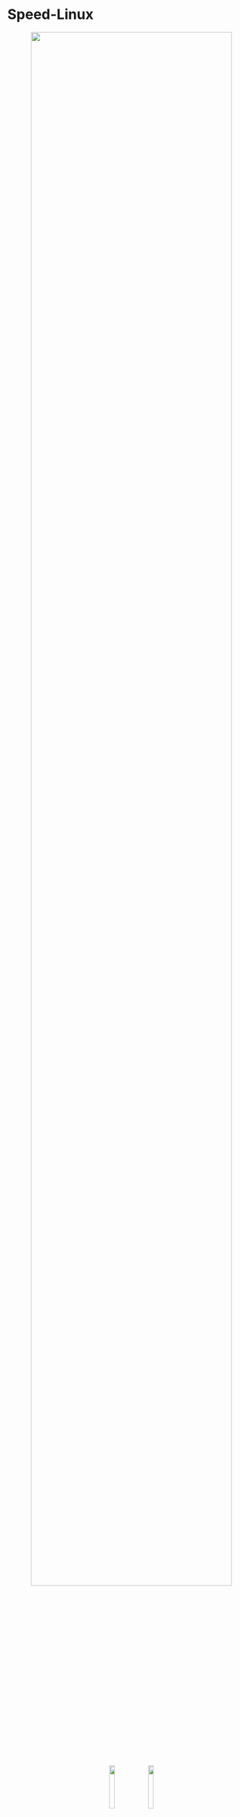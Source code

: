 # Speed-Linux

<p align="center">
    <a href="https://en.wikipedia.org/wiki/Pablo_Picasso"><img src="../../../assets/img/banner/Speed-Linux.jpg" width="90%"></a>
</p>

<p align="center">
    <a href="https://github.com/ellerbrock/open-source-badges/"><img src="../../../assets/img/Integrated/Linux/open-source.png" width="15%"></a>
    <a href="https://github.com/ellerbrock/open-source-badges/"><img src="../../../assets/img/Integrated/Linux/bash.png" width="15%"></a>
</p>

`基础 Linux 命令、操作指南`

---

## 大纲

* **[👍 基础使用](#基础使用)**
	* [环境变量](#环境变量)
	* [符号](#符号)
	* [会话](#会话)
		* [历史记录](#历史记录)
	* [文件和目录](#文件和目录)
		* [查看](#查看)
		* [创建](#创建)
		* [删除](#删除)
		* [搜索](#搜索)
		* [修改](#修改)
		* [比较](#比较)
		* [链接](#链接)
		* [压缩备份](#压缩备份)

* **[📶 网络管理](#网络管理)**
	* [查看网络信息](#查看网络信息)
	* [配置](#配置)
	* [抓包](#抓包)
	* [传输-下载](#传输-下载)
		* [bt](#bt)
		* [远程访问](#远程访问)
	* [Firewall](#firewall)
		* [Firewalld](#firewalld)
		* [Iptables](#iptables)
		* [ufw](#ufw)
	* [软件包管理](#软件包管理)
		* [apt](#apt)
		* [Binary](#binary)
		* [dnf](#dnf)
		* [dpkg](#dpkg)
		* [Pacman](#pacman)
		* [rpm](#rpm)
		* [snap](#snap)
		* [yum](#yum)
			* 配置 yum 源
			* 配置 EPEL 源
		* [常用软件](#常用软件)

* **[🦋 系统管理](#系统管理)**
	* [系统信息](#系统信息)
		* [日志](#日志)
	* [系统设置](#系统设置)
		* [时间](#时间)
		* [时区](#时区)
		* [语言](#语言)
		* [启动项-计划任务](#启动项-计划任务)
		* [SELinux](#selinux)
	* [账号管控](#账号管控)
	* [进程管理](#进程管理)
	* [内核管理](#内核管理)
	* [设备管理](#设备管理)
		* [内存](#内存)
		* [磁盘](#磁盘)
		* [无线网卡](#无线网卡)
		* [蓝牙](#蓝牙)
		* [外接硬盘](#外接硬盘)
		* CD & DVD

---

**在线查询命令**
- [Linux命令搜索引擎](https://wangchujiang.com/linux-command/) - 非常牛逼,推荐
- [Linux命令大全(手册)](https://man.linuxde.net/)

---

## 基础使用

**帮助**
```bash
man		# man 是 manual 的缩写，将指令的具体信息显示出来。
	man ls	# 显示 ls 命令的手册,按 q 退出
```

**命令风格**
- Unix 风格的参数,前面加单破折线,例如: `-H`
- BSD 风格的参数,前面不加破折线,例如: `h`
- GNU 风格的长参数,前面加双破折线,例如: `--help`

**关机**
```bash
shutdown	# 关机命令
	shutdown now	# 立刻关机(需要 root 权限)
# 选项说明
# -k ： 不会关机，只是发送警告信息，通知所有在线的用户
# -r ： 将系统的服务停掉后就重新启动
# -h ： 将系统的服务停掉后就立即关机
# -c ： 取消已经在进行的 shutdown 指令内容

halt		# 立刻关机(无需 root 权限)
poweroff	# 立刻关机(无需 root 权限)
reboot 		# 重启
```

**别名**

如果要执行命令太长又不符合用户的习惯，那么我们可以为它指定一个别名
```bash
alias please="sudo"						# 临时将 please 作为 sudo 的别名

# 想让其永久生效只需要将这些 alias 别名设置保存到文件： ~/.bashrc 里面就可以了
```

**运行脚本**
```bash
source <filename>						# 在当前 bash 环境下读取并执行 FileName 中的命令。
./xxx.sh								# 运行 xxx.sh 脚本
bash xxx.sh								# 运行 xxx.sh 脚本
```

### 环境变量

```bash
set
env
printenv

cat /proc/1/environ
cat /proc/$PID/environ
cat /proc/self/environ
```

- 图形模式登录时,顺序读取 : `/etc/profile` 和 `~/.profile`
- 图形模式登录后,打开终端时,顺序读取 : `/etc/bash.bashrc` 和 `~/.bashrc`
- 文本模式登录时,顺序读取 : `/etc/bash.bashrc` , `/etc/profile` 和 `~/.bash_profile`

**登录交互式 shell .bash_* files 的执行顺序**
```bash
execute /etc/profile
IF ~/.bash_profile exists THEN
    execute ~/.bash_profile
ELSE
    IF ~/.bash_login exist THEN
        execute ~/.bash_login
    ELSE
        IF ~/.profile exist THEN
            execute ~/.profile
        END IF
    END IF
END IF
```

**注销交互式 shell .bash_* files 的执行顺序**
```bash
IF ~/.bash_logout exists THEN
    execute ~/.bash_logout
END IF
```

**各变量文件区别**
- /etc/profile: 此文件为系统的每个用户设置环境信息。当用户登录时，该文件被执行一次，并从 /etc/profile.d 目录的配置文件中搜集shell 的设置。一般用于设置所有用户使用的全局变量。
- /etc/bashrc: 当 bash shell 被打开时，该文件被读取。也就是说，每次新打开一个终端 shell，该文件就会被读取。
- ~/.bash_profile 或 ~/.profile: 只对单个用户生效，当用户登录时该文件仅执行一次。用户可使用该文件添加自己使用的 shell 变量信息。另外在不同的LINUX操作系统下，这个文件可能是不同的，可能是 ~/.bash_profile， ~/.bash_login 或 ~/.profile 其中的一种或几种，如果存在几种的话，那么执行的顺序便是：~/.bash_profile、 ~/.bash_login、 ~/.profile。比如 Ubuntu 系统一般是 ~/.profile 文件。
- ~/.bashrc: 只对单个用户生效，当登录以及每次打开新的 shell 时，该文件被读取。

**bash 设置环境变量**
```bash
echo $PATH  						# 查看环境变量
```

- 一次性添加(关闭终端失效)
	```bash
	PATH=$PATH:/usr/local/python3/bin/
	```

- 永久修改变量(重启后生效)
	```diff
	vim ~/.bash_profile		在 Ubuntu 没有此文件，与之对应的是 /etc/bash.bashrc

	++ PATH=$PATH:/usr/local/bin/
	```
	```bash
	source ~/.bash_profile # 立即生效
	```

**fish 设置环境变量**
```vim
vim ~/.config/fish/config.fish

set PATH (你想要加入的路径) $PATH
```
```bash
souce ~/.config/fish/config.fish
```

**特殊变量**

bash 存在一些特殊变量，这些变量的值由shell提供，用户不能进行赋值。
```bash
$?   		# 为上一个命令的退出码，用来判断上一个命令是否执行成功。返回值是0，表示上一个命令执行成功；如果是非零，上一个命令执行失败。
$$   		# 为当前shell的进程ID。
$_   		# 为上一个命令的最后一个参数。
$!   		# 为最后一个后台执行的异步命令的进程ID。
$0   		# 为当前shell的名称(在命令行直接执行时)或者脚本名(在脚本中执行时)。
$-   		# 为当前shell的启动参数。
$@ 和 $#   	# $#表示脚本的参数数量，$@表示脚本的参数值。
```

**变量的默认值**

bash提供四个特殊语法，跟变量的默认值有关，目的是保证变量不为空。
```
{varname:-wore}
如果变量varname存在且不为空，则返回它的值，否则返回word。它的目的是返回一个默认值，比如${count:-0}表示变量count不存在时返回0。
```
```
{varname:=word}
如果变量varname存在且不为空，则返回它的值，否则将它设为word，并且返回word。它的目的是设置变量的默认值，比如${count:=0}表示变量count不存在时返回0，且将count设为0。
```
```
{varname:?message}
如果变量varname存在且不为空，则返回它的值，否则打印出varname: message，并中断脚本的执行。如果省略了message，则输出默认的信息“parameter null or not set.”。它的目的是防止变量未定义，比如${count:?"undefined!"}
表示变量count未定义时就中断执行，抛出错误，返回给定的报错信息undefined!。
```
```
{carnage:+word}
如果变量名存在且不为空，则返回word，否则返回空值。它的目的是测试变量是否存在，比如${count:+1}表示变量count存在时返回1（表示true），否则返回空值。
```

例如
```bash
filename=${1:?"filename missing."}

# 1 表示脚本的第一个参数。如果该参数不存在，就退出脚本并报错。
```

**declare**

declare 命令可以声明一些特殊类型的变量，为变量设置一些限制，比如声明只读类型的变量和整数类型的变量。

declare 命令如果用在函数中，声明的变量只在函数内部有效，等同于 local 命令。不带任何参数时，declare 命令输出当前环境的所有变量，包括函数在内，等同于不带有任何参数的 set 命令。

```
declare -i aaaaaa=1 bbbbbb=2
declare -i result
result=aaaaaa+bbbbbb
echo $result
```

**readonly**

readonly 命令等同于 declare -r，用来声明只读变量，不能改变变量值，也不能 unset 变量。

```bash
-f	# 声明的变量为函数名。
-p	# 打印出所有的只读变量。
-a	# 声明的变量为数组
```

```bash
readonly foo=1
foo=2
echo $?
```

---

### 符号

**基本符号**
```bash
<				# 重定向输入
>				# 重定向输出
>>				# 末尾添加
&				# 与
|				# 管道符
```

```bash
*				# 匹配任意多个字符
	*.txt       	# 匹配全部后缀为 .txt 的文件

# * 这个通配符代表不以点 “.” 开头的所有文件。以 “.” 开头的文件默认属于 Linux 下的隐藏文件。
# 因此，不会删除目录下以 . 开头的隐藏文件，以及 . 和 .. 两个目录。但是在递归操作时，会递归地删除子目录下除了 . 和 .. 目录之外的所以文件和子目录——无论是否以 . 开头——因为递归操作不是由 Bash 等 shell 进行通配展开的。
# 至于为什么不在删除目录下的内容时也将 . 和 .. 一视同仁？因为自从 1979 年 rm 命令开始有删除目录的能力时，就专门避开了这两个特殊目录。

**				# 匹配任意级别目录(bash 4.0以上版本支持，shopt -s globstar)
	/etc/**/*.conf  # 查找 /etc/ 下所有 .conf 文件
?				# 匹配单个字符
	file?.log		# 匹配 file1.log, file2.log, ...
[]				# 匹配一个单字符范围,如[a-z],[0-9]
	[a-z]*.log  	# 匹配 a-z 开头的 .log 文件

# 反斜杠(\)或引号(', ")都会使通配符失效。
```

- grep
	```bash
	# 文本搜索工具,它能使用正则表达式搜索文本,并把匹配的行打印出来.

	# 选项释义
		# -a ： 将 binary 文件以 text 文件的方式进行搜寻
		# -c ： 计算找到个数
		# -i ： 忽略大小写
		# -n ： 输出行号
		# -v ： 反向选择，亦即显示出没有 搜寻字符串 内容的那一行
		# --color=auto ：找到的关键字加颜色显示

	# e.g.
	grep John /etc/passwd		# 在 /etc/passwd 文件中查找文本 John 并显示所有匹配的行
	grep -i john /etc/passwd	# 忽略大小写
	grep -ri john /home/users 	# 递归搜索目录中的匹配文本
	```

- awk
	```bash
	# 可以根据字段的某些条件进行匹配，例如匹配字段小于某个值的那一行数据。
	awk '条件类型 1 {动作 1} 条件类型 2 {动作 2} ...' filename
	# awk 每次处理一行，处理的最小单位是字段，每个字段的命名方式为：\$n，n 为字段号，从 1 开始，\$0 表示一整行。

	# e.g.
	cat /proc/cpuinfo | grep name | awk '{print $3}'		# 查询 cpuinfo 信息合并输入第 3 列
	```

- cut
	```bash
	# 剪切命令可用于仅显示文本文件或其他命令输出中的特定列

	# e.g.
	cut -d: -f 1,3 names.txt	# 显示冒号分隔文件中的第一和第三字段
	cut -c 1-8 names.txt		# 仅显示文件中每行的前 8 个字符
	cut -d: -f1 /etc/passwd		# 显示系统中所有用户的 UNIX 登录名
	```

- uniq
	```bash
	# 用于报告或忽略文件中的重复行

	# e.g.
	sort namesd.txt | uniq		# 使用 uniq 命令从文件中删除重复项
	sort namesd.txt | uniq -c	# 使用 Uniq 显示重复的行数
	sort namesd.txt | uniq -cd	# 使用 Uniq 仅显示重复的行
	grep name /proc/cpuinfo | uniq	# 查询 cpuinfo 信息合并成一条
	cat /proc/cpuinfo | grep name |cut -f2 -d ":" | uniq		# 查询 cpuinfo 信息合并成一条并只输出: 后的内容
	```

- sort
	```bash
	# 将文件进行排序,并将排序结果标准输出.

	# e.g.
	sort names.txt		# 以升序对文本文件进行排序
	sort -r names.txt	# 以降序对文本文件进行排序
	sort -t: -k 3n /etc/passwd | more	# 按第 3 个字段（数字用户 ID）对 passwd 文件进行排序
	sort -t . -k 1,1n -k 2,2n -k 3,3n -k 4,4n /etc/hosts	# 按 IP 地址对 /etc/hosts 文件进行排序
	```

- xargs
	```bash
	# 接收命令的输出并将其作为另一个命令的参数传递

	# e.g.
	find ~ -name '*.tmp' -print0 | xargs -0 rm -f	# 尝试使用 rm 删除所有 tmp 文件
	find /etc -name "*.conf" | xargs ls -l			# 获取 /etc/ 下所有 *.conf 文件的列表
	cat url-list.txt | xargs wget -c				# 如果需要从文件读取要下载的 URL 列表
	find / -name *.jpg -type f -print | xargs tar -cvzf images.tar.gz	# 找出所有 jpg 图像并将其存档
	ls *.jpg | xargs -n1 -i cp {} /external-hard-drive/directory 		# 将所有图像复制到外部硬盘驱动器
	```

- tee
	```bash
	# tee 命令用于存储和查看（同时）任何其他命令的输出,默认下输出将覆盖原文件

	# e.g.
	ls | tee file 				# 将输出既写入屏幕（stdout），又写入文件
	ls | tee file1 file2 file3	# 输出写入多个文件
	ls | tee -a file			# 追加而不是覆盖
	crontab -l | tee crontab-backup.txt | sed 's/old/new/' | crontab -	# 对 crontab 条目进行备份，并将 crontab 条目作为 sed 命令的输入，由 sed 命令进行替换。替换后，它将被添加为一个新的cron作业。
	```

- paste
	```bash
	# paste 可以将两个不同的文件合并到一个多列文件中。
	paste aaa.txt bbb.txt
	```

- fold
	```bash
	# 限制输出的长度
	cat /etc/passwd | fold -w 16
	```

---

### 会话

**清屏**
```bash
clear		# 刷新屏幕，本质上只是让终端显示页向后翻了一页，如果向上滚动屏幕还可以看到之前的操作信息
reset		# 完全刷新终端屏幕
printf "\033c"
```

**查看用户信息**
```bash
id
who			# 显示目前登录系统的用户信息.
w			# 显示已经登录系统的用户列表,并显示用户正在执行的指令.
last		# 显示用户最近登录信息
```

**快捷键**
```bash
Ctrl+S		# 终止显示的信号/指令
Ctrl+Q		# 恢复显示的信号/指令
Ctrl+R		# 搜索历史命令
Ctrl+P		# 切换上一个命令
alt+F1-F6	# 切换虚拟控制台
Alt+F7		# 图形界面
Ctrl+L		# 清除命令
```

**screen**

screen 是一个会话管理软件，用户可以通过该软件同时连接多个本地或远程的命令行会话，并在其间自由切换。
```bash
# RedHat 系安装
	yum -y install screen

# Debian 系安装
	apt-get -y install screen

screen -S <name>
screen -ls
screen -r <name>	# 重新连接
ctrl+d				# 终止会话
```

#### 历史记录

**history 记录的行数**
```bash
echo $HISTSIZE
```

**修改默认记录的行数**
```
vim /etc/profile

HISTSIZE=1000
```

**查看历史记录**
```bash
history

cat ~/.bash_history
cat ~/.nano_history
cat ~/.atftp_history
cat ~/.mysql_history
cat ~/.php_history
```

**清除历史记录**
```bash
history -c
```

**centos 下更改历史记录文件名**
```bash
vim ~/.bash_profile

HISTFILE=/root/.his
```

**Ubuntu 下配置不记录 history 方法**
```bash
vim ~/.bashrc

# 可选配置如下：
HISTCONTROL=ignoredups		# 忽略连续重复的命令。
HISTCONTROL=ignorespace		# 忽略以空白字符开头的命令。
HISTCONTROL=ignoreboth		# 同时忽略以上两种。
HISTCONTROL=erasedups		# 忽略所有历史命令中的重复命令。
```

**查看是否配置历史命令信息**
```bash
cat /etc/profile
cat ~/.bash_profile
cat ~/.bashrc
```

---

### 文件和目录

**目录**

```bash
cd	# 切换工作目录
~	# 表示 home 目录
.	# 表示当前目录
..	# 表示上级目录
-	# 表示上一次目录

/	# 表示根目录
	root	# 超级用户目录,存放 root 用户相关文件
	home	# 存放普通用户相关文件
	bin		# (binaries)存放二进制可执行文件
	sbin	# (super user binaries)存放二进制可执行文件,只有 root 才能访问
	mnt		# (mount)系统管理员安装临时文件系统的安装点
	etc		# (etcetera)存放系统配置文件
	var		# (variable)用于存放运行时需要改变数据的文件
	boot	# 存放用于系统引导时使用的各种文件
	usr		# (unix shared resources)用于存放共享的系统资源
	dev		# (devices)用于存放设备文件
	lib		# (library)存放跟文件系统中的程序运行所需要的共享库及内核模块
	tmp		# (temporary)用于存放各种临时文件
```
更多内容参考笔记 [文件](./笔记/文件.md#目录结构)

#### 查看

**目录、文件信息**
```bash
ls			# 查看目录下文件
	ls -a						# 查看目录隐藏文件
	ls -lah						# 查看的内容更新详细

pwd			# 以绝对路径的方式显示用户当前工作目录
	pwd -P						# 目录链接时,显示实际路径而非 link 路径

wc			# wc 将计算指定文件的行数、字数，以及字节数
du			# 查看文件大小
stat		# 查看文件属性
file		# 探测给定文件的类型
	file xxx.log
```

**文件内容**
```bash
cat			# 连接文件并打印到标准输出设备上
	cat -n						# 带行号读
	cat -b						# 带行号,越过空白行

more		# 一个基于 vi 编辑器文本过滤器，它以全屏幕的方式按页显示文本文件的内容
	more +10 a.txt				# 从第10行读起
	more -10 f1.txt				# 每次显示10行读取文件

head		# 用于显示文件的开头的内容,默认情况下显示文件的头10行内容
	head -n 1 a.txt				# 读文件第一行
	head -5 /etc/passwd			# 读取文件前5行

tail		# 用于显示文件的尾部的内容,默认情况下显示文件的尾部10行内容
	tail -10 /etc/passwd		# 读取文件后10行

sed			# 一种流编辑器，它是文本处理中非常中的工具，能够完美的配合正则表达式使用
	sed -n '5,10p' /etc/passwd	# 读取文件第5-10行
	sed '/^$/d' test.txt		# 删除文件空行

tac			# 是 cat 的反向操作，从最后一行开始打印
less		# 允许用户向前或向后浏览文件

nl			# 用来在 linux 系统中打印文件中行号
	nl /etc/passwd
	nl -b a /etc/passwd		# 空行也加上行号
```

**二进制相关**
```bash
objdump		# 显示目标文件的信息,可以通过参数控制要显示的内容
	objdump -p 					# 显示文件头内容
	objdump -T					# 查看动态符号表的内容

od			# 以字符或者十六进制的形式显示二进制文件
	od -c test.txt
	od -b test.txt

strings		# 在对象文件或二进制文件中查找可打印的字符串
	strings start.bin | grep -a "pass"
	strings .* | grep -a "root"
	strings -o start.bin 		# 获取所有 ASCII 字符偏移

ldd			# 可以显示程序或者共享库所需的共享库
	ldd /bin/cat

nm			# 显示目标文件的符号
	# -A：每个符号前显示文件名；
	# -D：显示动态符号；
	# -g：仅显示外部符号；
	# -r：反序显示符号表。
```

#### 创建

- touch
	```bash
	# 创建文件
	touch -r test1.txt test2.txt 		# 更新 test2.txt 时间戳与 test1.txt 时间戳相同
	touch -c -t 202510191820 a.txt 		# 更改时间
	```

- truncate
	```bash
	# 创建指定大小文件
	truncate -s 100k aaa.txt

- mkdir
	```bash
	# 创建文件夹
	mkdir -p /test						# 若 test 目录原本不存在，则建立一个
	mkdir -p /mnt/aaa/aaa/aaa 			# 创建指定路径一系列文件夹
	mkdir -m 777 /test					# 创建时指定权限
	```

#### 删除

- rm
	```bash
	# 删除文件和目录的命令
	rm [options] <filename>

	# 选项释义
	-r		# 递归，对目录及其下的内容进行递归操作
	-f		# 强制删除,无需确认操作
	-i		# 确认
	-v		# 详细显示进行的步骤
	```

	rm 命令有一对专门针对根目录的选项 `--preserve-root` 和 `--no-preserve-root`
	- `--preserve-root`：保护根目录，这是默认行为。
	- `--no-preserve-root`：不保护根目录。
	这对选项是后来添加到 rm 命令的。可能几乎每个系统管理员都犯过操作错误，而这其中删除过根目录的比比皆是

	那为什么还会专门出现 --no-preserve-root 选项呢？这可能主要是出于 UNIX 哲学的考虑，给予你想要的一切权力，犯傻是你的事情，而不是操作系统的事情。万一，你真的想删除根目录下的所有文件呢？

- rmdir
	```bash
	# 删除空目录
	rmdir
	```

**删除巨大文件的技巧**
```bash
echo "" >  bigfile
rm bigfile

> access.log			# 通过重定向到 Null 来清空文件内容
: > access.log
true > access.log
cat /dev/null > access.log
```

#### 搜索

**搜索命令**
```bash
which <Command>		# 指令搜索,查找并显示给定命令的绝对路径
```

**搜索文件**

- find
	```bash
	# 用于基于多种条件在UNIX文件系统中查找文件的常用命令

	# e.g.
	find / -name conf*	# 查找根目录及子目录下所有 conf 文件
	find / -name site-packages -d	# 查找 site-packages 目录
	find . -mtime -2				# 查找最近两天在当前目录下修改过的所有文件
	find / -type f -size + 100M		# 列出系统中大于100MB的所有文件
	```

- locate
	```bash
	# 查找文件或目录
	locate <File>
	```

- fd
	```bash
	# 文件查找工具
	wget https://github.com/sharkdp/fd/releases/download/v7.3.0/fd-musl_7.3.0_amd64.deb
	dpkg -i fd-musl_7.3.0_amd64.deb
	fd <File>
	```

- fzf
	```bash
	git clone --depth 1 https://github.com/junegunn/fzf.git ~/.fzf
	~/.fzf/install
	fzf
	```

**找出重复文件**

- jdupes
	- https://github.com/jbruchon/jdupes
	```bash
	git clone https://github.com/jbruchon/jdupes
	cd jdupes
	make
	./jdupes -r /home	# 递归扫描目录,包括子目录
	./jdupes -dr /home	# 挨个确认删除
	```

- rdfind
	```bash
	yum install -y epel-release && yum install -y rdfind
	# 或
	apt-get install -y rdfind

	rdfind -dryrun true /home			# 结果会保存在 results.txt 文件中
	rdfind -deleteduplicates true /home	# 删除
	```

- fdupes
	```bash
	yum install -y epel-release && yum install -y fdupes
	# 或
	apt install -y fdupes

	fdupes /home
	fdupes -r /			# 递归扫描目录,包括子目录
	fdupes -rd /		# 删除重复内容
	```

- fslint
	```bash
	# fslint 命令可以被特地用来寻找重复文件
	fslint .
	```

**lsof**

> 可以使用 lsof 命令来了解某人是否正在使用文件

```bash
lsof /dev/null			# Linux 中所有已打开文件的列表
lsof -u root			# root 打开的文件列表
lsof -i TCP:22			# 找出进程监听端口
```

#### 修改

**复制**
```bash
cp <源文件> <目标文件/目标路径>			# 复制
	cp -r <源目录> <目标目录/目标路径>	# 带目录复制
```

**移动**
```bash
mv <源文件> <目标文件/目标路径>			# 对文件或目录重命名,或移动
```

**编辑**
```bash
vi 									# 编辑器
nano								# 编辑器
gedit								# 图形化的编辑器
```

**Vim**
- **常用操作**
	```bash
	Normal 模式下 i 进入 insert 模式
	:wq 					# 存盘+退出
	dd  					# 删除当前行,并存入剪切板
	p   					# 粘贴
	:q! 					# 强制退出
	:wq!					# 强制保存退出
	:w !sudo tee %  		# 无 root 权限,保存编辑的文件
	:saveas <path/to/file>  # 另存为
	按下 / 即可进入查找模式,输入要查找的字符串并按下回车. Vim 会跳转到第一个匹配.按下 n 查找下一个,按下 N 查找上一个.
	:%s/foo/bar 			# 代表替换 foo 为 bar
	insert 模式按 ESC 键,返回 Normal 模式

	vim -r xxx.swp			# 恢复上次异常退出的文件
	```
- **更多操作**
	- [Vim](./Power-Linux.md#Vim)

**objcopy**

objcopy 用于将 object 的部分或全部内容拷贝到另一个 object，从而可以实现格式的变换。

objcopy 可用用于将文件转换成 S-record 格式或者 raw 二进制格式。

```bash
objcopy -O srec main main.srec								# 将文件转换成 S-record 格式
objcopy -O binary main main.bin    							# 将文件转换成 rawbinary 格式
objcopy -I binary -O binary --reverse-bytes=4 1.out 2.out	# 转换为小端序
```

**tr**

tr 命令将文件转换为全大写
```bash
cat employee.txt

100 Jason Smith
200 John Doe
300 Sanjay Gupta
400 Ashok Sharma

tr a-z A-Z < employee.txt

100 JASON SMITH
200 JOHN DOE
300 SANJAY GUPTA
400 ASHOK SHARMA
```

**joe**

`这个目前比较少见了`

```shell
joe test.txt			# 编辑文件

Ctrl-K Q				# 退出
Ctrl-K H				# 查看帮助
```

**split**

`对文件进行分割`

```bash
# 按文件大小切割
split -b 2M test 		# 把 test 文件分割成若干个小文件，每个文件大小为 2M

# 按文件行数切割
split -l 100 test out_	# 把 numfile 文件切割成若干文件，每个文件 100 行, 并且新生成的文件名字前缀为 "out_"

# 按文件数量切割
split -d -n 5 test 		# 是把 test 文件切割成 5 个小文件
```

**fallocate**

```bash
fallocate -l 10G allocatefile	# 创建一个 10G 大小的文件
```

**truncate**

`缩小或者扩展文件至指定大小`

```bash
truncate -s 1G testfile
```

#### 比较

- diff
	```bash
	diff [options] <file1> <file2>
		e.g. : diff -w name_list.txt name_list_new.txt
	```

- vimdiff
	```bash
	vimdiff <变动前的文件> <变动后的文件>
	```

- comm
	```bash
	comm [options] ... FILE1 FILE2

	# e.g.
	comm -12 1.txt 2.txt	# 查看两个文件共有的部分
	comm -23 1.txt 2.txt	# 仅查看 file1 中有,file2 中没有的行
	comm -13 1.txt 2.txt	# 仅查看 file2 中有,file1 中没有的行
	```

#### 链接

**inode**

inode 是指在许多“类 Unix 文件系统”中的一种数据结构。每个 inode 保存了文件系统中的一个文件系统对象（包括文件、目录、设备文件、socket、管道, 等等）的元信息数据，但不包括数据内容或者文件名。

文件系统中每个“文件系统对象”对应一个“inode”数据，并用一个整数值来辨识。这个整数常被称为 inode 号码（“i-number”或“inode number”）。由于文件系统的 inode 表的存储位置、总条目数量都是固定的，因此可以用 inode 号码去索引查找 inode 表。

简而言之
- inode 存储的是文件的元数据
- inode 是文件在磁盘上的索引编号
- inode 是文件的唯一标示符(主键), 而非文件名

Linux 系统中，显示文件的 inode 使用 `ls -i`，使用 `df -i` 可以显示当前挂载列表中 inode 使用情况

**软链接**

符号链接文件保存着源文件所在的绝对路径，在读取时会定位到源文件上，可以理解为 Windows 的快捷方式。

软连接是一类特殊的文件， 其包含有一条以绝对路径或者相对路径的形式指向其它文件或者目录的引用。 符号链接最早在 4.2BSD 版本中出现（1983年）。今天 POSIX 操作系统标准、大多数类 Unix 系统、Windows Vista、Windows 7 都支持符号链接。Windows 2000 与 Windows XP 在某种程度上也支持符号链接。

符号链接的操作是透明的：对符号链接文件进行读写的程序会表现得直接对目标文件进行操作。某些需要特别处理符号链接的程序（如备份程序）可能会识别并直接对其进行操作。

一个符号链接文件仅包含有一个文本字符串，其被操作系统解释为一条指向另一个文件或者目录的路径。它是一个独立文件，其存在并不依赖于目标文件。如果删除一个符号链接，它指向的目标文件不受影响。如果目标文件被移动、重命名或者删除，任何指向它的符号链接仍然存在，但是它们将会指向一个不复存在的文件。这种情况被有时被称为被遗弃。

在 Linux 中，创建软连接的方法是使用 `ln -s`
```bash
ln -s /etc/bashrc /tmp/bashrc
```
查看软连接的指向可以用 `ls -l`

删除软连接就如同删除普通文件一样，使用 `rm symlink` 即可。

- 报错 : Too many levels of symbolic links
	- 在使用 ln -s 命令时，使用绝对路径取代相对路径

**硬链接**

它和普通文件类似，实体链接文件的 inode 都指向源文件所在的 block 上，也就是说读取文件直接从源文件的 block 上读取。

指通过索引节点来进行连接。在 Linux 的文件系统中，保存在磁盘分区中的文件不管是什么类型都给它分配一个编号，称为索引节点号(Inode Index)。在 Linux 中，多个文件名指向同一索引节点是存在的。一般这种连接就是硬连接。硬连接的作用是允许一个文件拥有多个有效路径名，这样用户就可以建立硬连接到重要文件，以防止“误删”的功能。其原因如上所述，因为对应该目录的索引节点有一个以上的连接。只删除一个连接并不影响索引节点本身和其它的连接，只有当最后一个连接被删除后，文件的数据块及目录的连接才会被释放。也就是说，文件真正删除的条件是与之相关的所有硬连接文件均被删除。

删除任意一个条目，文件还是存在，只要引用数量不为 0。

在 Linux 中，创建硬链接的方法是 ln:
```bash
ln file1 file2
```

创建硬链接之后，源文件和目标文件将拥有完全相同的 inode 编号，权限，内容等。

硬链接的几个限制:
- 硬链接创建时要求源文件必须存在
- 不允许给目录创建硬链接(注意是不能通过 ln 的方式)
- 只有在同一文件系统才能创建硬链接

#### 压缩备份

- .tar
	```bash
	# 注:tar 是打包,不是压缩!
	tar -xvf FileName.tar						# 解包
	tar -cvf FileName.tar DirName				# 打包
	tar -tvf FileName.tar.gz					# 不解压查看内容
	tar -xvf FileName.tar.gz a.txt  			# 解压指定内容
	tar -uvf test.tar.bz2 test					# 更新一个内容
	tar -rvf test.tar.bz2 test2 				# 追加一个内容
	```

- .tar.gz 和 .tgz
	```bash
	tar -zxvf FileName.tar.gz					# 解压
	tar -zcvf FileName.tar.gz DirName			# 压缩
	```

- .tar.xz
	```bash
	tar -xvJf FileName.tar.xz					# 解压
	```

- .tar.Z
	```bash
	tar -Zxvf FileName.tar.Z					# 解压
	tar -Zcvf FileName.tar.Z DirName			# 压缩
	```

- .tar.bz
	```bash
	tar -jxvf FileName.tar.bz					# 解压
	tar -jcvf FileName.tar.bz DirName			# 压缩
	```

- .tar.bz2
	```bash
	tar -jxvf test.tar.bz2						# 解压
	```

- .tbz
	```bash
	tar -xjvf test.tbz							# 解压
	```

- .gz
	```bash
	gunzip FileName.gz							# 解压1
	gzip -dv FileName.gz						# 解压2
	gzip FileName								# 压缩
	gzip -l FileName.gz 						# 不解压查看内容
	zcat FileName.gz 							# 不解压查看内容
	```

- .bz2
	```bash
	bzip2 -dv FileName.bz2						# 解压1
	bunzip2 FileName.bz2						# 解压2
	bzip2 -zv FileName							# 压缩
	bzcat FileName.bz2							# 不解压查看内容
	```

- .Z
	```bash
	uncompress FileName.Z						# 解压
	compress FileName							# 压缩
	compress -rvf /home/abc/					# 强制压缩文件夹
	```

- .zip
	```bash
	unzip FileName.zip							# 解压
	zip FileName.zip DirName					# 压缩
	zip -s 4m myzip.zip --out zip				# 分卷压缩
	cat zip.z* > myzip.zip && unzip myzip.zip	# zip 分卷解压缩
	```

- .rar
	```bash
	rar x FileName.rar							# 解压
	rar a FileName.rar DirName					# 压缩
	```

- .lha
	```bash
	lha -e FileName.lha							# 解压
	lha -a FileName.lha FileName				# 压缩
	```

- .rpm
	```bash
	rpm2cpio FileName.rpm | cpio -div			# 解包
	```

- .deb
	```bash
	ar -p FileName.deb data.tar.gz | tar zxf -	# 解包
	```

- asar
	```bash
	npm install --engine-strict asar
	asar e xxx.asar xxx							# 解包
	```

**7z**
```bash
apt install -y p7zip

7z a -t7z -r manager.7z /home/manager/*		# 压缩文件
	# a 代表添加文件／文件夹到压缩包
	# -t 是指定压缩类型 一般我们定为7z
	# -r 表示递归所有的子文件夹，manager.7z 是压缩好后的压缩包名，/home/manager/* 是要压缩的目录，＊是表示该目录下所有的文件。
7z x manager.7z -r -o /home/xx				# 解压文件
	# x 代表解压缩文件，并且是按原始目录解压（还有个参数 e 也是解压缩文件，但其会将所有文件都解压到根下，而不是自己原有的文件夹下）manager.7z 是压缩文件，这里大家要换成自己的。如果不在当前目录下要带上完整的目录
	# -r 表示递归所有的子文件夹
	# -o 是指定解压到的目录，这里大家要注意-o后是没有空格的直接接目录
```

**pigz**

pigz 命令可以用来解压缩文件，最重要的是支持多线程并行处理
```bash
tar -cvf - dir1 dir2 dir3 | pigz -p 8 > xxx.tgz		# 结合 tar 使用, 压缩命令
pigz -p 8 -d xxx.tgz		# 解压命令
tar -xzvf xxx.tgz			# 如果是 gzip 格式，也支持用 tar 解压
```

---

## 网络管理
### 查看网络信息

**主机名**
```bash
hostname				# 查看本机的hostname
```

**IP 地址**
```bash
ifconfig				# ifconfig 命令已经被弃用，不应该使用
ip a					# 显示网络设备的运行状态
hostname -I
netstat -a
cat /proc/net/fib_trie
cat /etc/sysconfig/network
sudo -v
```

**测试连通性**

- ping
	```bash
	ping [options] <target>
		e.g. : ping 127.0.0.1

	# -d 使用 Socket 的 SO_DEBUG 功能。
	# -f 极限检测。大量且快速地送网络封包给一台机器，看它的回应。
	# -n 只输出数值。
	# -q 不显示任何传送封包的信息，只显示最后的结果。
	# -r 忽略普通的 Routing Table，直接将数据包送到远端主机上。通常是查看本机的网络接口是否有问题。
	# -R 记录路由过程。
	# -v 详细显示指令的执行过程。
	# -c 数目：在发送指定数目的包后停止。
	# -i 秒数：设定间隔几秒送一个网络封包给一台机器，预设值是一秒送一次。
	# -I 网络界面：使用指定的网络界面送出数据包。
	# -l 前置载入：设置在送出要求信息之前，先行发出的数据包。
	# -p 范本样式：设置填满数据包的范本样式。
	# -s 字节数：指定发送的数据字节数，预设值是 56，加上 8 字节的 ICMP 头，一共是 64ICMP 数据字节。
	# -t 存活数值：设置存活数值 TTL 的大小。
	```

- traceroute
	```bash
	traceroute [options] <target>
		e.g. : traceroute www.baidu.com

	# -d 使用 Socket 层级的排错功能
	# -f 设置第一个检测数据包的存活数值 TTL 的大小。
	# -F 设置勿离断位。
	# -g 设置来源路由网关，最多可设置 8 个。
	# -i 使用指定的网络界面送出数据包。
	# -I 使用 ICMP 回应取代 UDP 资料信息。
	# -m 设置检测数据包的最大存活数值 TTL 的大小。
	# -n 直接使用 IP 地址而非主机名称。
	# -p 设置 UDP 传输协议的通信端口。
	# -r 忽略普通的 Routing Table，直接将数据包送到远端主机上。
	# -s 设置本地主机送出数据包的 IP 地址。
	# -t 设置检测数据包的 TOS 数值。
	# -v 详细显示指令的执行过程。
	# -w 设置等待远端主机回报的时间。
	# -x 开启或关闭数据包的正确性检验。
	```

**端口**
```bash
getent services 		# 查看所有服务的默认端口名称和端口号
ss -tnlp				# 获取 socket 统计信息
lsof -i					# 列出当前系统打开文件
netstat -antup
netstat -antpx
netstat -tulpn
fuser -v 22/tcp			# 查询进程使用的文件和网络套接字
```

**路由表**
```bash
route					# 显示/操作IP路由表
ip route				# 显示/操纵路由，设备，策略路由和隧道
ip neigh				# 显示邻居表
```

**DNS**
```bash
cat /etc/resolv.conf	# 查看 DNS 解析配置文件
```

**arp 条目**
```bash
arp -e					# 以 Linux 的显示风格显示 arp 缓冲区中的条目
```

---

### 配置

**修改主机名**
```bash
vim /etc/hosts

127.0.0.1  test localhost		# 修改 localhost.localdomain 为 test,shutdown -r now 重启使修改生效
```
或
```bash
hostnamectl set-hostname test	# 修改 hostname 立即生效且重启也生效
```

**修改 DNS**

- 通用(一次性,重启失效)
	```vim
	vim /etc/resolv.conf

	nameserver 8.8.8.8
	```

- 通用(长期)
	```vim
	apt install -y resolvconf

	vim /etc/resolvconf/resolv.conf.d/head

	nameserver 8.8.8.8
	```
	```
	resolvconf -u
	```

- 如果可以 ping 通 ip，但 ping 不通域名, 那么有以下几种原因
	- 没有配置好 /etc/resolv.conf
	- /etc/nsswitch.conf 文件删除 DNS 解析记录
		```bash
		grep hosts /etc/nsswitch.conf
		# 一般只有 files host 如果没有就添加 host
		```

**修改 IP**
 - Ubuntu
	```bash
	vim /etc/network/interfaces

	auto enp7s0	 				# 使用的网络接口
	iface enp7s0 inet static	# 静态 ip 设置
	address 10.0.208.222
	netmask 255.255.240.0
	gateway 10.0.208.1
	```
	```bash
	ip addr flush enp7s0
	systemctl restart networking.service

	systemctl restart NetworkManager
	systemctl enable NetworkManager
	```

- ubuntu 17.10 引入的新方式 netplan

	网卡信息配置在 /etc/netplan/01-network-manager-all.yaml 文件中，如果这个 yaml 文件不存在，可以使用以下的命令创建出来。
	```bash
	sudo netplan generate
	```
	创建出来的名字可能略有不同，但是 /etc/netplan/ 这个目录下面所有的 yaml 文件都可以生效。
	```bash
	vim /etc/netplan/01-network-manager-all.yaml
	```
	```yaml
		network:
			ethernets:
				ens33:
					addresses:
						- 192.168.2.222/24
					gateway4: 192.168.1.1
					nameservers:
							addresses:
								- 8.8.8.8
			version: 2
	```

	```bash
	netplan apply	# 使配置生效
	```

	> 注意 : ip 配置信息要使用 yaml 语法格式

- Centos
	```bash
	vim /etc/sysconfig/network-scripts/ifcfg-eth0	# 配置文件名称和网卡对应,可使用 ip a 查看所有网卡名称

	HOSTNAME=test
	onboot=yes			# 激活网络
	HWADDR=00:0C:29:F1:2E:7B
	BOOTPROTO=static	# 使用静态 IP,而不是由 DHCP 分配 IP
	# BOOTPROTO=dhcp 这个是 DHCP 的配置,如果配这个那下面的就不需要配置了
	IPADDR=172.16.102.61
	PREFIX=24
	GATEWAY=172.16.102.254
	DNS1=223.5.5.5
	```
	```bash
	service network restart
	systemctl restart NetworkManager.service
	systemctl restart NetworkManager	# 重启网络管理
	systemctl enable NetworkManager
	```

- Arch
	```bash
	ifconfig -a			# 查看下可用的网卡
	ifconfig eth0 up	# 启动网卡
	dhcpcd  eth0		# 获取 ip
	```
	```vim
	vim /etc/rc.conf

	interface=eth0
	eth0="dhcp"
	lo="lo 127.0.0.1"
	eth0="eth0 192.168.0.2 netmask 255.255.255.0 broadcast 192.168.0.255"

	INTERFACES=(eth0)
	gateway="default gw 192.168.0.1"
	ROUTES=(gateway)
	```
	```bash
	/etc/rc.d/network restart
	```

**配置 DHCP**
- Ubuntu
	```bash
	iface enp7s0 inet dhcp		# dhcp 配置
	```

**ethtool**

`ethool 是一个实用的工具，用来给系统管理员以大量的控制网络接口的操作。`
```bash
ethtool eth0		# 显示关于该网卡的基本设置
ethtool -i eth0		# 查询该网卡的驱动相关信息
ethtool -d eth0		# 查询 eth0 网口注册性信息
ethtool -S eth0		# 查询网口收发包统计
ethtool -s eth0 speed 100 autoneg off	# -s 选项可以修改网卡配置
# 以上命令将 eth0 网卡的自协商传输模式关闭，传输速率改为 100Mb/s。命令执行后需要重新启动 eth0 网卡：
ifup eth0

# 通过以上命令修改网卡配置，在机器重启后配置将不再生效
```

**设置包转发**

在 CentOS 中默认的内核配置已经包含了路由功能，但默认并没有在系统启动时启用此功能。开启 Linux 的路由功能可以通过调整内核的网络参数来实现。要配置和调整内核参数可以使用 sysctl 命令
```bash
sysctl -w net.ipv4.ip_forward=1
```

这样设置之后，当前系统就能实现包转发，但下次启动计算机时将失效。为了使在下次启动计算机时仍然有效，需要将下面的行写入配置文件 /etc/sysctl.conf
```diff
vim /etc/sysctl.conf

++ net.ipv4.ip_forward = 1
```

**修改路由**
```bash
route	# 查看路由表

# 添加到主机的路由
route add -host 192.168.1.2 dev eth0
route add -host 10.20.30.148 gw 10.20.30.40

# 添加到网络的路由
route add -net 10.20.30.40 netmask 255.255.255.248 eth0
route add -net 10.20.30.48 netmask 255.255.255.248 gw 10.20.30.41
route add -net 192.168.1.0/24 eth1

# 添加默认路由
route add default gw 192.168.1.1

# 删除路由
route del -host 192.168.1.2 dev eth0:0
route del -host 10.20.30.148 gw 10.20.30.40
route del -net 192.168.1.0/24 eth1
route del default gw 192.168.1.1
```

---

### 抓包

**tcpdump**
```bash
# Debian安装
apt install -y tcpdump

# Redhat安装
yum install -y tcpdump

# 当我们在没用任何选项的情况下运行 tcpdump 命令时,它将捕获所有接口上的数据包
tcpdump -i {接口名}	# 指定接口

# 假设我们想从特定接口(如 enp0s3)捕获 12 个数据包
tcpdump -i enp0s3 -c 12

# 使用 -D 选项显示 tcpdump 命令的所有可用接口
tcpdump -D

# 默认情况下,在 tcpdump 命令输出中,不显示可读性好的时间戳,如果你想将可读性好的时间戳与每个捕获的数据包相关联,那么使用 -tttt 选项,示例如下所示
tcpdump -i enp0s3 -c 12 -tttt

# 使用 tcpdump 命令中的 -w 选项将捕获的 TCP/IP 数据包保存到一个文件中
tcpdump -i enp0s3 -c 12 -tttt -w test.pcap	# 注意:文件扩展名必须为 .pcap

# 捕获并保存大小大于 N 字节的数据包.
tcpdump -i enp0s3 -c 12 -tttt -w test.pcap greater 1024
# 捕获并保存大小小于 N 字节的数据包.
tcpdump -i enp0s3 -c 12 -tttt -w test.pcap less 1024

# 使用选项 -r 从文件中读取这些数据包
tcpdump -r test.pcap -tttt

# 只捕获特定接口上的 IP 地址数据包
tcpdump -i enp0s3 -n

# 使用 tcp 选项来只捕获 TCP 数据包
tcpdump -i enp0s3 tcp

# 从特定接口 enp0s3 上的特定端口(例如 22)捕获数据包
tcpdump -i enp0s3 port 22

# 使用 src 关键字后跟 IP 地址,捕获来自特定来源 IP 的数据包
tcpdump -i enp0s3 -n src 1.1.1.1

# 捕获来自特定目的 IP 的数据包
tcpdump -i enp0s3 -n dst 1.1.1.1

# 假设我想捕获两台主机 169.144.0.1 和 169.144.0.20 之间的 TCP 数据包
tcpdump -w test2.pcap -i enp0s3 tcp and \(host 169.144.0.1 or host 169.144.0.20\)

# 只捕获两台主机之间的 SSH 数据包流
tcpdump -w test3.pcap -i enp0s3 src 169.144.0.1 and port 22 and dst 169.144.0.20 and port 22

# 使用 tcpdump 命令,以 ASCII 和十六进制格式捕获 TCP/IP 数据包
tcpdump -c 10 -A -i enp0s3
```

---

### 传输-下载

**scp**
```bash
scp /home/space/music/1.mp3 root@192.168.1.1:/home/root/others/music	# 本地文件复制到远程
scp root@192.168.1.1:/home/root/others/music /home/space/music/1.mp3	# 远程文件复制到本地

scp -r 		# 文件夹传输
	scp -r /home/space/music/ root@192.168.1.1:/home/root/others/	# 将本地 music 目录复制到远程 others 目录下
```

**lrzsz**
```bash
yum install -y lrzsz
sz xxx		# 将选定的文件发送(send)到本地机器
rz 			# 运行该命令会弹出一个文件选择窗口,从本地选择文件上传到服务器(receive),需要远程软件支持
```

**wget**
```bash
# 用于下载文件的工具
wget [options] [target]

# e.g.
wget example.com/big.file.iso								# 下载目标文件
wget -O filename.html example.com							# 另行命名
wget -c example.com/big.file.iso							# 恢复之前的下载
wget -i list.txt											# 下载文件中的 url
wget -r example.com											# 递归下载
wget --no-check-certificate									# 不检查 https 证书
wget ftp://user:password@host:/path-to-file/file.txt		# ftp 下载
wget -br ftp://user:password@ftp-host:/path-for-download/	# 递归下载 ftp 目录下文件
```

**curl**
```bash
curl -o wordpress.zip https://wordpress.org/latest.zip		# 另行命名
curl -C - O https://wordpress.org/latest.zip				# 恢复之前的下载
```

**Aria2**
```bash
aria2c http://releases.ubuntu.com/18.10/ubuntu-18.10-desktop-amd64.iso.torrent		# 下载磁力链接
aria2c -i downloadurls.txt									# 下载文件中的 url
aria2c -c http://releases.ubuntu.com/18.10/ubuntu-18.10-desktop-amd64.iso.torrent	# 恢复之前的下载
aria2c -max-download-limit=100K http://releases.ubuntu.com/disco/ubuntu-19.04-desktop-amd64.iso.torrent		# 设置最大速度限制
```

#### bt

- Transmission
- rtorrent
- **[peerflix](https://github.com/mafintosh/peerflix)**
	```bash
	npm install -g peerflix
	peerflix "magnet:?xt=urn:btih:ef330b39f4801d25b4245212e75a38634bfc856e"
	```
- **[tget](https://github.com/jeffjose/tget)**
	```bash
	npm install -g t-get
	tget 'magnet:?xt=urn:btih:0403fb4728bd788fbcb67e87d6feb241ef38c75a'
	```

---

#### 远程访问

**ssh**
```bash
ssh [options] <target>
	e.g. : ssh 127.0.0.1

	ssh -V	# 识别 SSH 客户端版本
	ssh-v	# 调试 ssh 会话
```

---

### Firewall
#### Firewalld

```bash
firewall-cmd --zone=public --add-port=12345/tcp --permanent		# 开放端口
firewall-cmd --zone=public --add-service=http --permanent		# 开放服务
firewall-cmd --zone=public --add-rich-rule 'rule family="ipv4" source address="192.168.1.10" accept' --permanent						# 允许192.168.1.10所有访问所有端口
firewall-cmd --zone=public --add-rich-rule 'rule family="ipv4" source address="192.168.1.10" port port=22 protocol=tcp reject' --permanent	# 拒绝192.168.1.10所有访问TCP协议的22端口

firewall-cmd --reload			# 重新加载
firewall-cmd --list-services	# 查看防火墙设置
systemctl status firewalld		# 查看服务运行状态
systemctl start firewalld		# 开启服务
systemctl stop firewalld		# 关闭服务
```

**更多配置**

见 [Firewall.md](./实验/Firewall.md)

#### Iptables

```bash
iptables-save > /root/firewall_rules.backup		# 先备份一下策略
iptables -A OUTPUT -p tcp -d bigmart.com -j ACCEPT
iptables -A OUTPUT -p tcp --dport 80 -j DROP
iptables -A INPUT -p tcp -s 10.0.3.1 --dport 22 -j ACCEPT
iptables -A INPUT -p tcp -s 0.0.0.0/0 --dport 22 -j DROP

iptables -L			# 查看防火墙规则
iptables-restore </root/firewall_rules.backup	# 恢复规则

# 以下为清除所有策略并允许所有流量通过防火墙。这和你停止防火墙效果一样,生产环境请不要使用
iptables -F  		# 清除防火墙配置
iptables -X
iptables -P INPUT ACCEPT
iptables -P OUTPUT ACCEPT
iptables -P FORWARD ACCEPT
```

**更多配置**

见 [Iptables.md](./实验/Iptables.md)

#### ufw

**Ubuntu 关闭防火墙**
```bash
ufw disable
```

更多内容见 [ufw.md](./实验/ufw.md)

---

### 软件包管理

**查看安装的程序**
```bash
ls -alh /usr/bin/
ls -alh /sbin/
dpkg -l
rpm -qa
ls -alh /var/cache/apt/archivesO
ls -alh /var/cache/yum/
```

**update-alternatives**
```bash
# update-alternatives 命令用于处理 linux 系统中软件版本的切换,在各个 linux 发行版中均提供了该命令,命令参数略有区别,但大致是一样的.

# 注册软件
	update-alternatives --install <link> <name> <path> <priority>
	update-alternatives --install /usr/bin/java java /opt/jdk1.8.0_91/bin/java 200
	# 以jdk为例,安装了 jdk 以后,先要在 update-alternatives 工具中注册
	update-alternatives --install /usr/bin/java java /opt/jdk1.8.0_111/bin/java 300

	# 第一个参数 --install 表示注册服务名.
	# 第二个参数是注册最终地址,成功后将会把命令在这个固定的目的地址做真实命令的软链,以后管理就是管理这个软链;
	# 第三个参数:服务名,以后管理时以它为关联依据.
	# 第四个参数,被管理的命令绝对路径.
	# 第五个参数,优先级,数字越大优先级越高.

# 查看已注册列表
	update-alternatives --display java

# 修改命令版本
	update-alternatives --config java
	# 输入数字,选择相应版本
	update-alternatives --auto java								# 按照优先级高自动选择
	update-alternatives --set java /opt/jdk1.8.0_91/bin/java	# 直接指定
```

**alien**

alien 是一个用于在各种不同的 Linux 包格式相互转换的工具，其最常见的用法是将 .rpm 转换成 .deb（或者反过来）。
```bash
apt install -y alien			# 安装 alien
alien --to-deb oracle-instantclient19.6-basic-19.6.0.0.0-1.x86_64.rpm	# 将 oracle Basic Package 从 rpm 转为 deb 格式
```

#### apt

> apt 的全称是 Advanced Packaging Tool 是 Linux 系统下的一款安装包管理工具.

**安装软件**
```bash
apt install <package>
apt-get install <package>
```

**更新**
```bash
# 更新源:
apt-get update

# 对软件进行一次整体更新:
apt-get update & apt-get upgrade
apt-get dist-upgrade
apt-get clean

apt-key list		# 查看仓库密钥
```

**无法获得锁 /var/lib/apt/lists/lock - open (11: 资源暂时不可用)**
```bash
rm -rf /var/cache/apt/archives/lock
rm -rf /var/lib/dpkg/lock-frontend
rm -rf /var/lib/dpkg/lock		# 强制解锁占用
rm /var/lib/dpkg/lock
rm /var/lib/apt/lists/lock
```

**E: Unable to correct problems, you have held broken packages.**
```bash
aptitude install <packagename>	# 该工具会想方设法的帮助你安装(提示依赖、其他安装包等等)
```

**dpkg: error: parsing file '/var/lib/dpkg/updates/0023' near line 0**
```bash
rm /var/lib/dpkg/updates/*
apt-get update
```

**debconf: DbDriver "config": /var/cache/debconf/config.dat is locked by another process: Resource temporarily unavailable**
```bash
rm /var/cache/debconf/*.dat
apt --fix-broken install
```

**禁用 Ubuntu 自动更新**
```bash
nano /etc/apt/apt.conf.d/20auto-upgrades

# 如果你不希望系统自动检查更新
    APT::Periodic::Update-Package-Lists "0";
    APT::Periodic::Unattended-Upgrade "0";

# 果你希望它检查更新但不自动安装无人值守的升级
    APT::Periodic::Update-Package-Lists "1";
    APT::Periodic::Unattended-Upgrade "0";
```

**enable the "Universe" repository**
```bash
add-apt-repository universe
apt-get update
```

**Gdebi**

> Gdebi 是一个安装 .deb 软件包的工具.提供了图形化的使用界面

```bash
apt update
apt install -y gdebi
```

##### Ubuntu apt 换源

**20.04**
```bash
tee /etc/apt/sources.list <<-'EOF'
deb http://mirrors.aliyun.com/ubuntu/ focal main restricted universe multiverse
deb-src http://mirrors.aliyun.com/ubuntu/ focal main restricted universe multiverse
deb http://mirrors.aliyun.com/ubuntu/ focal-security main restricted universe multiverse
deb-src http://mirrors.aliyun.com/ubuntu/ focal-security main restricted universe multiverse
deb http://mirrors.aliyun.com/ubuntu/ focal-updates main restricted universe multiverse
deb-src http://mirrors.aliyun.com/ubuntu/ focal-updates main restricted universe multiverse
deb http://mirrors.aliyun.com/ubuntu/ focal-proposed main restricted universe multiverse
deb-src http://mirrors.aliyun.com/ubuntu/ focal-proposed main restricted universe multiverse
deb http://mirrors.aliyun.com/ubuntu/ focal-backports main restricted universe multiverse
deb-src http://mirrors.aliyun.com/ubuntu/ focal-backports main restricted universe multiverse
EOF
apt update
```

**18.04**
```bash
tee /etc/apt/sources.list <<-'EOF'
deb http://mirrors.aliyun.com/ubuntu/ bionic main restricted universe multiverse
deb http://mirrors.aliyun.com/ubuntu/ bionic-security main restricted universe multiverse
deb http://mirrors.aliyun.com/ubuntu/ bionic-updates main restricted universe multiverse
deb http://mirrors.aliyun.com/ubuntu/ bionic-proposed main restricted universe multiverse
deb http://mirrors.aliyun.com/ubuntu/ bionic-backports main restricted universe multiverse
deb-src http://mirrors.aliyun.com/ubuntu/ bionic main restricted universe multiverse
deb-src http://mirrors.aliyun.com/ubuntu/ bionic-security main restricted universe multiverse
deb-src http://mirrors.aliyun.com/ubuntu/ bionic-updates main restricted universe multiverse
deb-src http://mirrors.aliyun.com/ubuntu/ bionic-proposed main restricted universe multiverse
deb-src http://mirrors.aliyun.com/ubuntu/ bionic-backports main restricted universe multiverse
EOF
apt update
```

**16.04**
```bash
tee /etc/apt/sources.list <<-'EOF'
deb http://mirrors.aliyun.com/ubuntu/ xenial main
deb-src http://mirrors.aliyun.com/ubuntu/ xenial main
deb http://mirrors.aliyun.com/ubuntu/ xenial-updates main
deb-src http://mirrors.aliyun.com/ubuntu/ xenial-updates main
deb http://mirrors.aliyun.com/ubuntu/ xenial universe
deb-src http://mirrors.aliyun.com/ubuntu/ xenial universe
deb http://mirrors.aliyun.com/ubuntu/ xenial-updates universe
deb-src http://mirrors.aliyun.com/ubuntu/ xenial-updates universe
deb http://mirrors.aliyun.com/ubuntu/ xenial-security main
deb-src http://mirrors.aliyun.com/ubuntu/ xenial-security main
deb http://mirrors.aliyun.com/ubuntu/ xenial-security universe
deb-src http://mirrors.aliyun.com/ubuntu/ xenial-security universe
EOF
apt update
```

##### Debain apt 换源

**10**
```bash
tee /etc/apt/sources.list <<-'EOF'
deb http://mirrors.aliyun.com/debian/ buster main non-free contrib
deb-src http://mirrors.aliyun.com/debian/ buster main non-free contrib
deb http://mirrors.aliyun.com/debian-security buster/updates main
deb-src http://mirrors.aliyun.com/debian-security buster/updates main
deb http://mirrors.aliyun.com/debian/ buster-updates main non-free contrib
deb-src http://mirrors.aliyun.com/debian/ buster-updates main non-free contrib
deb http://mirrors.aliyun.com/debian/ buster-backports main non-free contrib
deb-src http://mirrors.aliyun.com/debian/ buster-backports main non-free contrib
EOF
apt update
```

**9**
```bash
tee /etc/apt/sources.list <<-'EOF'
deb http://mirrors.aliyun.com/debian/ stretch main non-free contrib
deb-src http://mirrors.aliyun.com/debian/ stretch main non-free contrib
deb http://mirrors.aliyun.com/debian-security stretch/updates main
deb-src http://mirrors.aliyun.com/debian-security stretch/updates main
deb http://mirrors.aliyun.com/debian/ stretch-updates main non-free contrib
deb-src http://mirrors.aliyun.com/debian/ stretch-updates main non-free contrib
deb http://mirrors.aliyun.com/debian/ stretch-backports main non-free contrib
deb-src http://mirrors.aliyun.com/debian/ stretch-backports main non-free contrib
EOF
apt update
```

**8**
```bash
tee /etc/apt/sources.list <<-'EOF'
deb http://mirrors.aliyun.com/debian/ jessie main non-free contrib
deb http://mirrors.aliyun.com/debian/ jessie-proposed-updates main non-free contrib
deb-src http://mirrors.aliyun.com/debian/ jessie main non-free contrib
deb-src http://mirrors.aliyun.com/debian/ jessie-proposed-updates main non-free contrib
EOF
apt update
```

**7**
```bash
tee /etc/apt/sources.list <<-'EOF'
deb http://mirrors.aliyun.com/debian/ wheezy main non-free contrib
deb http://mirrors.aliyun.com/debian/ wheezy-proposed-updates main non-free contrib
deb-src http://mirrors.aliyun.com/debian/ wheezy main non-free contrib
deb-src http://mirrors.aliyun.com/debian/ wheezy-proposed-updates main non-free contrib
EOF
apt update
```

##### Kali apt 换源
```bash
tee /etc/apt/sources.list <<-'EOF'

# 阿里源
deb https://mirrors.aliyun.com/kali kali-rolling main non-free contrib
deb-src https://mirrors.aliyun.com/kali kali-rolling main non-free contrib

# 清华源
deb http://mirrors.tuna.tsinghua.edu.cn/kali kali-rolling main contrib non-free
deb-src https://mirrors.tuna.tsinghua.edu.cn/kali kali-rolling main contrib non-free

# 官方源
deb http://http.kali.org/kali kali-rolling main non-free contrib
deb-src http://http.kali.org/kali kali-rolling main non-free contrib

EOF
apt update
```

#### Binary

```bash
yum install -y make
yum install -y gcc
yum install -y gcc-c++
./configure --prefix=/opt	# 配置,表示安装到 /opt 目录
make						# 编译
make install				# 安装
```

#### dnf

> DNF(Dandified Yum)是一种的 RPM 软件包管理器。

**安装 dnf**
```bash
yum install -y epel-release
yum install -y dnf
```

#### dpkg

> dpkg 命令是 Debian Linux 系统用来安装、创建和管理软件包的实用工具.

**基本用法**
```bash
dpkg -i xxxxx.deb  			# 安装软件
dpkg -R /usr/local/src		# 安装路径下所有包
dpkg -L xxxx				# 查看软件安装位置

dpkg -l						# 查看已经安装的软件
dpkg -r xxxx				# 卸载
```

#### Pacman

> pacman 是 Arch 的包管理工具.

**基本用法**
```bash
pacman -S <package>			# 安装或者升级单个软件包
pacman -R <package>			# 删除单个软件包,保留其全部已经安装的依赖关系
pacman -Ss <package>		# 查询软件包
```

**Pacman 换源**
```bash
pacman-mirrors -i -c China -m rank		# 更新镜像排名
pacman -Syy    							# 更新数据源
pacman -S archlinux-keyring
```

#### rpm

> rpm 命令是 RPM 软件包的管理工具.

```bash
rpm -qa 					# 搜索 rpm 包
rpm -qf /etc/my.conf		# 查询文件来自哪个包
rpm -ivh xxxx.rpm			# 安装本地包
rpm -e xxx					# 卸载
rpm -U						# 升级
rpm -V						# 验证
```

#### snap

> Snappy 是一个软件部署和软件包管理系统，最早由 Canonical 公司为了 Ubuntu 移动电话操作系统而设计和构建。其包称为“snap”，工具名为“snapd”，可在多种 Linux 发行版上运行，完成发行上游主导的软件部署。该系统的设计面向手机、云、物联网和台式机。

**Centos 下安装 snap**
```bash
yum install -y epel-release
yum install -y snapd
systemctl enable --now snapd.socket
ln -s /var/lib/snapd/snap /snap
```

**kali 下安装 snap**
```bash
apt-get update
apt install -y snapd
systemctl start snapd
export PATH=$PATH:/snap/bin
```

**Ubuntu 下安装 snap**
```bash
apt-get update
apt install -y snapd
```

#### yum

> yum 是在 Fedora 和 RedHat 以及 SUSE 中基于 rpm 的软件包管理器.

**基础使用**
```bash
yum update && yum upgrade 	# 更新和升级 rpm 软件包
yum repolist				# 查看仓库列表
yum provides ifconfig 		# 查看哪个包提供 ifconfig

# /var/run/yum.pid 已被锁定,PID 为 xxxx 的另一个程序正在运行.
rm -f /var/run/yum.pid		# 强制解锁占用
```

**配置本地 yum 源**

挂载到/mnt/cdrom
```bash
mkdir /mnt/cdrom
mount /dev/cdrom /mnt/cdrom/
```

进入 /etc/yum.repos.d 目录,将其中三个改名或者剩下所有都移走留下 CentOS-Base.repo
```bash
cd /etc/yum.repos.d
rm  CentOS-Media.repo
rm  CentOS-Vault.repo
```

编辑 CentOS-Base.repo
```vim
vim CentOS-Base.repo

baseurl=file:///mnt/cdrom/	# 这里为本地源路径
gpgcheck=0
enabled=1					# 开启本地源
```
```bash
yum list    #  看一下包
```

##### 配置 yum 源

**8**
```bash
wget -O /etc/yum.repos.d/CentOS-Base.repo https://mirrors.aliyun.com/repo/Centos-8.repo
```

**7**
```bash
wget -O /etc/yum.repos.d/CentOS-Base.repo http://mirrors.aliyun.com/repo/Centos-7.repo
```

**6**
```bash
wget -O /etc/yum.repos.d/CentOS-Base.repo https://mirrors.aliyun.com/repo/Centos-6.repo
```

**刷新 YUM 的缓存状态**
```bash
yum clean all
yum makecache
```

##### 配置 EPEL 源

**RHEL 8**
```bash
yum install -y https://mirrors.aliyun.com/epel/epel-release-latest-8.noarch.rpm
sed -i 's|^#baseurl=https://download.fedoraproject.org/pub|baseurl=https://mirrors.aliyun.com|' /etc/yum.repos.d/epel*
sed -i 's|^metalink|#metalink|' /etc/yum.repos.d/epel*
```

**RHEL 7**
```bash
curl -o /etc/yum.repos.d/epel.repo http://mirrors.aliyun.com/repo/epel-7.repo
```

**RHEL 6**
```bash
wget -O /etc/yum.repos.d/epel.repo http://mirrors.aliyun.com/repo/epel-6.repo
```

#### opkg

> opkg 工具 (一个 ipkg 变种) 是一个用来从本地软件仓库或互联网软件仓库上下载并安装 OpenWrt 软件包的轻量型软件包管理器。

**基础使用**
```bash
opkg update			# 更新可用软件包列表
opkg install xxxx	# 安装一个或多个软件包
opkg remove xxxx	# 移除一个或多个软件包
```

#### 常用软件

**bash-insulter**

> 一个在你打错命令时候嘴臭你的工具

```bash
git clone https://github.com/No-Github/bash-insulter.git bash-insulter
cp bash-insulter/src/bash.command-not-found /etc/
chmod 777 /etc/bash.command-not-found
source /etc/bash.command-not-found
```
```bash
vim /etc/bashrc 或 vim /etc/bash.bashrc

. /etc/bash.command-not-found
echo "$(tput cuf 10) $(tput setab 1)FBI WARNING$(tput sgr 0)"
echo ""
echo "Federal Law provides severe civil and criminal penalties for
the unauthorized reproduction, distribution, or exhibition of
copyrighted motion pictures (Title 17, United States Code,
Sections 501 and 508). The Federal Bureau of Investigation
investigates allegations of criminal copyright infringement"
echo "$(tput cuf 5) (Title 17, United States Code, Section 506)."
```

**Fish**

> 一个挺好用的 shell 环境

```bash
echo /usr/bin/fish | sudo tee -a /etc/shells	# 加默认
usermod -s /usr/bin/fish <USERNAME>
```

**zsh**

> 一个挺好用的 shell 环境

```bash
apt install -y zsh		# 安装 zsh
chsh -s /bin/zsh		# 切换默认的 shell 为 zsh
sh -c "$(curl -fsSL https://raw.githubusercontent.com/robbyrussell/oh-my-zsh/master/tools/install.sh)"	# 安装 oh-my-zsh
git clone git://github.com/zsh-users/zsh-autosuggestions $ZSH_CUSTOM/plugins/zsh-autosuggestions	# 下载命令补全插件

# zshrc 配置文件中修改如下内容
vim ~/.zshrc

plugins=(git zsh-autosuggestions)

zsh						# 重新加载 zsh 配置

# 更多主题见此 https://github.com/robbyrussell/oh-my-zsh/wiki/themes
```

**Powerline-shell**

> 用于美化 shell 环境

```bash
pip install powerline-shell
```
```vim
vim ~/.config/fish/config.fish

function fish_prompt
	powerline-shell --shell bare $status
end
```

更多关于 linux 工具的内容参考笔记 [工具](./笔记/工具.md)

---

## 系统管理

### 系统信息

- 内容参见 [信息](./笔记/信息.md)

#### 日志

- 内容参见 [日志](./笔记/日志.md)

---

### 系统设置
#### 时间

- date
	```bash
	# date 命令用于查看当前时间
	date							# 不带任何参数的 date 仅用于查看时间
	date -R							# 查看当前时区
	data -s "2019-03-31 13:12:29"	# 修改系统时间
	date +%s						# 获取现在的 Unix 时间戳

	# e.g. : 例如，将系统日期设置为2009年1月31日，晚上10：19，53秒
	date 013122192009.53
	date +%Y%m%d -s "20090131"

	# e.g. : 各种格式显示当前日期和时间的方法
	date '+Current Date: %m/%d/%y%nCurrent Time:%H:%M:%S'
	date +"%d-%m-%Y"
	date +"%A,%B %d %Y"
	date --date="1 year ago"
	date --date="yesterday"
	date --date="10 months 2 day ago"
	date -d "last friday"
	date --date='3 seconds'
	date --date='4 hours'
	```

- ntpdate
	```bash
	# ntpdate 命令可以用于设置本地日期和时间
	ntpdate 0.rhel.pool.ntp.org		# 网络同步时间
	```

- hwclock
	```bash
	# hwclock 设置硬件日期和时间
	hwclock					# 使用不带任何参数的 hwclock 查看当前硬件日期和时间
	hwclock -w 				# 将系统时钟同步到硬件时钟,将当前时间和日期写入 BIOS,避免重启后失效
	hwclock -s 				# 将硬件时钟同步到系统时钟
	```

- cal
	```bash
	# cal 用于查看日历
	cal
	```

**ntp 服务**
- 安装
	```bash
	yum install ntp			# 安装 ntp 服务
	chkconfig ntpd on		# 开启 ntpd 服务
	cat /etc/ntp.conf		# 查看 ntp 服务配置


	ntpq –p     			# 查看本机和上层服务器的时间同步结果
	ntptrace     			# 可以用來追踪某台时间服务器的时间对应关系
	ntpdate IP   			# 客户端要和 NTP server 进行时钟同步。
	/var/log/ntp/ntp.log	# 查看 ntp 日志
	```

	ntp.conf 的具体配置参考 http://www.ntp.org/ntpfaq/NTP-s-config.htm#S-CONFIG-BASIC

	也可以查看 [文件](./笔记/文件.md#etc)

**Tips**
- ntpd 与 ntpdate 的区别
	- ntpd 在实际同步时间时是一点点的校准过来时间的,最终把时间慢慢的校正对.而 ntpdate 不会考虑其他程序是否会阵痛,直接调整时间.
	- 一个是校准时间,一个是调整时间.
	- https://blog.csdn.net/tuolaji8/article/details/79971591

#### 时区

**查看时区**
```bash
timedatectl
```

**修改时区**
```bash
timedatectl set-timezone Asia/Shanghai		# 将时区设置为 Asia/Shanghai

或

cp  /usr/share/zoneinfo/Asia/Shanghai  /etc/localtime
```

#### 语言

**查看系统语言**
```bash
echo  $LANG 				# 查看当前操作系统的语言
```

**修改系统语言**
```bash
vim /etc/locale.conf

set LANG en_US.UTF-8		# 更改默认语言
	 zh_CN.UTF-8
```
```bash
source   /etc/locale.conf
```

**换界面显示语言**
```bash
dpkg-reconfigure locales
# 空格是选择,Tab是切换,*是选中
# 选中 en_US.UTF-8 和 zh_CN.UTF-8,确定后,将 en_US.UTF-8 选为默认,然后安装中文字体
```

**如果界面出现乱码,安装中文字体**
```bash
apt install -y xfonts-intl-chinese
apt install -y ttf-wqy-microhei
reboot
```

#### 启动项-计划任务

**查看**
```bash
chkconfig                   # 查看开机启动服务命令
ls /etc/init.d              # 查看开机启动配置文件命令
cat /etc/rc.local           # 查看 rc 启动文件
ls /etc/rc.d/rc[0~6].d

runlevel                    # 查看运行级别命令

service crond status		# 查看 cron 服务状态
```

**计划任务**
```bash
ls -alh /var/spool/cron     # 默认编写的 crontab 文件会保存在 /var/spool/cron/用户名 下
ls -al /etc/ | grep cron
ls -al /etc/cron*
cat /etc/cron*
cat /etc/at.allow
cat /etc/at.deny
cat /etc/cron.allow
cat /etc/cron.deny
cat /etc/crontab
cat /etc/anacrontab
cat /var/spool/cron/crontabs/root
```

**crontab 命令**
```bash
crontab -l   				# 列出某个用户 cron 服务的详细内容
crontab -r   				# 删除每个用户 cront 任务(谨慎：删除所有的计划任务)
crontab -e   				# 使用编辑器编辑当前的 crontab 文件

# 前5个星号分别代表:分钟,小时,几号,月份,星期几
* * * * * command			# 每1分钟执行一次 command
3,15 * * * * command		# 每小时的第3和第15分钟执行
@reboot	command				# 开机启动

# 例子
0 */2 * * * /sbin/service httpd restart	# 意思是每两个小时重启一次 apache
50 7 * * * /sbin/service sshd start		# 意思是每天7:50开启 ssh 服务
50 22 * * * /sbin/service sshd stop		# 意思是每天22:50关闭 ssh 服务
0 0 1,15 * * fsck /home					# 每月1号和15号检查 /home 磁盘
1 * * * * /home/bruce/backup			# 每小时的第一分执行 /home/bruce/backup 这个文件
00 03 * * 1-5 find /home "*.xxx" -mtime +4 -exec rm {} \;	# 每周一至周五3点钟,在目录 /home 中,查找文件名为 *.xxx 的文件,并删除4天前的文件.
30 6 */10 * * ls						# 意思是每月 1、11、21、31 日的 6:30 执行一次 ls 命令

# 周与日月不可同时并存,可以分别以周或者是日月为单位作为循环，但你不可使用「几月几号且为星期几」的模式工作
30 12 11 9 5 echo "just test" # 这是错误的写法
```

可以使用在线的 CRON 表达式工具辅助 : https://tool.lu/crontab/

crontab 命令相当于就是修改 `/var/spool/cron/crontabs/usename` 的文件

**/etc/crontab 文件**

`/etc/crontab` 默认是控制 `/etc/cron.*`, 如 `/etc/cron.daily`, `/etc/cron.weekly`, `/etc/cron.monthly` 这些

格式如下:
```
# Example of job definition:
# .---------------- minute (0 - 59)
# |  .------------- hour (0 - 23)
# |  |  .---------- day of month (1 - 31)
# |  |  |  .------- month (1 - 12) OR jan,feb,mar,apr ...
# |  |  |  |  .---- day of week (0 - 6) (Sunday=0 or 7) OR sun,mon,tue,wed,thu,fri,sat
# |  |  |  |  |
# *  *  *  *  * user-name command to be executed
```

**/etc/crontab 文件和 crontab -e 的区别**

* 使用范围

	修改 `/etc/crontab` 这种方法只有 root 用户能用，这种方法更加方便与直接直接给其他用户设置计划任务，而且还可以指定执行 shell 等等，

	crontab -e 这种所有用户都可以使用，普通用户也只能为自己设置计划任务。然后自动写入 `/var/spool/cron/usename`

* 服务重启

	```bash
	/etc/init.d/crond restart

	service crond restart
	```

* 语法格式

	crontab -e 与 `/etc/crontab` 修改语法格式不一样，后者多一个 user 指定

**/etc/cron.d/**

`/etc/cron.d/` 目录下也是存放 crontab 的配置文件.

`/etc/crontab` 和 `/etc/cron.d/` 在配置定时任务时，需要指定用户是 root，而 `/var/spool/cron/crontabs/` 已经是属于用户控制的, 所以不需要指定用户, 这是格式上的区别.

cron 设置的默认环境变量:
```
$SHELL: /bin/sh
$PATH: /usr/bin:/bin
```
如果没有设置相关的环境变量，会造成如 $PATH 问题导致的命令找不到.

可以在 cron 配置文件顶部加上:
```
SHELL=/bin/bash
PATH=/usr/bin:/bin:/sbin:/usr/sbin
*/5 * * * * root ./run.sh >/dev/null 2>&1
```

**/etc/rc.local**

在文件末尾 (exit 0 之前) 加上你开机需要启动的程序或执行的命令即可 (执行的程序需要写绝对路径,添加到系统环境变量的除外) ,如

**/etc/profile.d/**

将写好的脚本 (.sh 文件) 放到目录 `/etc/profile.d/` 下,系统启动后就会自动执行该目录下的所有 shell 脚本

**at**

> 在特定的时间执行一次性的任务
```bash
at now +1 minutes
echo "test" > test.txt
<ctrl+d>

atq		# 列出用户的计划任务,如果是超级用户将列出所有用户的任务,结果的输出格式为:作业号、日期、小时、队列和用户名
atrm	# 根据 Job number 删除 at 任务
```

#### SELinux

**查看 SELinux 状态**
```bash
getenforce							# 查看 selinux 状态
/usr/sbin/sestatus					# 查看安全策略
```

**关闭 SELinux**
- 需要重启
	```vim
	vim /etc/selinux/config

	SELINUX=disabled
	```

- 不需要重启

	`setenforce 0`

---

### 账号管控

**用户**
```bash
id									# 显示真实有效的用户 ID(UID)和组 ID(GID)
	id -un

whoami								# 当前用户
cut -d: -f1 /etc/passwd				# 查看系统所有用户

useradd <username>					# 创建用户
useradd -d /home/<username> -s /sbin/nologin <username>		# 创建用户并指定家目录和 shell
passwd <username>					# 设置用户密码

userdel <username>					# 只删除用户不删除家目录
userdel -r <username>				# 同时删除家目录
userdel -f <username>				# 强制删除,即使用户还在登录中

usermod -g <groupname> <username>	# 修改用户的主组
usermod -G <supplementary> <username>	# 修改用户的附加组
usermod -s /bin/bash <username>		# 修改用户登录的 Shell
usermod -L <username>  				# 锁定用户
usermod -U <username> 				# 解锁用户

chage								# 修改帐号和密码的有效期限
	chage -l <username>				# 查看一下用户密码状态
	chage -d <username>				# 把密码修改曰期归零了,这样用户一登录就要修改密码

passwd								# 配置 su 密码
	passwd -l <username>  			# 锁定用户
	passwd -u <username>  			# 解锁用户

su <username>						# 切换账号
su - <username>                     # 切换账号并改变工作目录至使用者的家目录

compgen -c                  		# 列出所有可用的命令

ulimit								# 查看、设置、获取文件打开的状态和配置详情
	ulimit -a                   	# 显示登录用户的资源限制
	ulimit -n 						# 显示打开文件数限制
	ulimit -c 						# 显示核心转储文件大小
	ulimit -u 						# 显示登录用户的最大用户进程数限制
	ulimit -f 						# 显示用户可以拥有的最大文件大小
	ulimit -m 						# 显示登录用户的最大内存大小
	ulimit -v 						# 显示最大内存大小限制
```

**组**
```bash
groups								# 当前组

groupadd <groupname>				# 创建组
groupadd <username> <groupname>		# 移动用户到组

newgrp <groupname>					# 创建组
```

**权限**
```bash
chown named.named <File/Folder>		# 将文件给指定用户及组

chmod <number> <File>				# 给文件权限
# 用户 rwx、组 rwx、其他用户 rwx  4.2.1 分别代表读,写,执行
	chmod 777 <File>
	chmod o=rw <File>				# 代表只给其他用户分配读写权限
	chmod u=rw,g=r,o= <File>
	chown -R u+x <Folder>			# 对文件夹及其子目录所有文件的所有者增加执行权限

	chmod u+s test_file				# 给文件增加 SUID 属性
	chmod g+s test_dir     			# 给目录增加 SGID 属性
	chmod o+t test_dir     			# 给目录增加 Sticky 属性

chgrp				# 改变文件或目录所属的用户组
	chgrp user1 file.txt			# Change the owning group of the file file.txt to the group named user1.
	chgrp -hR staff /office/files	# Change the owning group of /office/files, and all subdirectories, to the group staff.

umask 002			# 配置反码,代表创建文件权限是 664 即 rw-rw-r--,默认 0022(重启后消失)
# umask 值 002 所对应的文件和目录创建缺省权限分别为 6 6 4 和 7 7 5
# 需要长期修改,可以直接改 vim /etc/profile 中 umask 值

chattr				# 可修改文件的多种特殊属性
	chattr +i <File>				# 增加后,使文件不能被删除、重命名、设定链接接、写入、新增数据
	chattr +a <File>				# 增加该属性后,只能追加不能删除,非root用户不能设定该属性
	chattr +c <File>				# 自动压缩该文件,读取时会自动解压.Note: This attribute has no effect in the ext2, ext3, and ext4 filesystems.

lsattr <File>		# 该命令用来读取文件或者目录的特殊权限
```
```bash
visudo	# 加 sudo 权限

user1 ALL=(ALL)     ALL
```
加 sudo 权限(仅限 Ubuntu)
```bash
adduser user1 sudo	# 将 user1 加到 sudo 组中
deluser user1 sudo	# 将 user1 从 sudo 组中删除
```
```bash
sudo -v 			# 查看 sudo 信息
sudo -l 			# 查看当前权限
```

**ACL**
```bash
setfacl -m u:apache:rwx <File/Folder>	# 配置 ACL
getfacl <File/Folder>					# 查看 ACL 权限
setfacl -b <File/Folder>				# 删除 ACL
```

关于 linux 的账号和认证更多内容参考笔记 [认证](./笔记/认证.md)

---

### 进程管理

**服务管理**

- service
	```bash
	# 控制系统服务的实用工具
	service <程序> status/start/restart/stop
	```

- systemctl
	```bash
	# 系统服务管理器指令
	systemctl enable crond.service	# 让某个服务开机自启(.service 可以省略)
	systemctl disable crond			# 不让开机自启
	systemctl status crond			# 查看服务状态
	systemctl start crond			# 启动某个服务
	systemctl stop crond			# 停止某个服务
	systemctl restart crond			# 重启某个服务
	systemctl reload *				# 重新加载服务配置文件
	systemctl is-enabled crond		# 查询服务是否开机启动
	```

- chkconfig

	从 CentOS7 开始,CentOS 的服务管理工具由 SysV 改为了 systemd,但即使是在 CentOS7 里,也依然可以使用 chkconfig 这个原本出现在 SysV 里的命令.
	```bash
	# 检查、设置系统的各种服务
	chkconfig --list		# 列出所有的系统服务
	chkconfig --add httpd	# 增加 httpd 服务
	chkconfig --del httpd	# 删除 httpd 服务
	chkconfig --level httpd 2345 on	# 设置 httpd 在运行级别为 2、3、4、5 的情况下都是 on(开启)的状态,另外如果不传入参数 --level,则默认针对级别 2/3/4/5 操作.
	```

**监视进程**

- ps
	```bash
	# 查看进程
	ps -l 			# 长格式显示详细的信息
	ps -a 			# 显示一个终端的所有进程，除会话引线外
	ps -A 			# 显示所有进程信息
	ps -u root 		# 指定用户的所有进程信息
	ps -e 			# 显示所有进程信息
	ps aux 			# 查看系统中所有的进程显示所有包含其他使用者的行程
	ps -axjf 		# 以程序树的方式显示
	ps -eLf 		# 显示线程信息
	ps -ef | grep queue | grep -v grep | wc -l # 查找含有 queue 关键词的进程（-v 去掉 grep 本身），输出找到的进程数量。
	ps -aux | awk '$2~/S/ {print $0}' #统计 sleep 状态的进程

	ps aux | grep root	# 查看 root 运行的程序
	ps -ef | grep root	# 查看 root 运行的程序
	```

```bash
jobs	    # 显示 Linux 中的任务列表及任务状态
	jobs -l		    # 显示进程号

	kill %1			# 表示杀掉1号作业任务
	fg %1			# 表示让1号作业回到前台
	bg %1			# 转后台运行

pidof program	    # 找出 program 程序的进程 PID
pidof -x script     # 找出 shell 脚本 script 的进程 PID

top					# 实时动态地查看系统的整体运行情况

free
free -h				# 显示当前系统未使用的和已使用的内存数目

vmstat 1			# 显示虚拟内存状态

ps					# 报告当前系统的进程状态
	ps -aux			# 显示现在所有用户所有程序
	# 由于ps命令能够支持的系统类型相当的多,所以选项多的离谱,这里略
pidstat -u -p ALL	# 查看所有进程的 CPU 使用情况

watch <Command>		# 以周期性的方式执行给定的指令,指令输出以全屏方式显示.
	-n : 指定指令执行的间隔时间(秒);
	-d : 高亮显示指令输出信息不同之处;
	-t : 不显示标题.
```

**进程处理**

- kill
	```bash
	# 杀死进程
	kill -s <PID>							# 删除执行中的程序或工作
		kill -l								# 显示信号
		kill -HUP <pid>						# 更改配置而不需停止并重新启动服务
		kill -9 <PID> && kill -KILL <pid>	# 信号(SIGKILL)无条件终止进程
	killall <PID>							# 使用进程的名称来杀死进程
	```

- pkill
	```bash
	# pkill 用于杀死一个进程，与 kill 不同的是它会杀死指定名字的所有进程
	pkill -9 php-fpm	# 结束所有的 php-fpm 进程
	```

```bash
ctrl+z	# 将前台运行的任务暂停,仅仅是暂停,而不是将任务终止.
bg		# 转后台运行
fg		# 转前台运行
```
```bash
cmdline
# 在Linux系统中,根据进程号得到进程的命令行参数,常规的做法是读取 /proc/{PID}/cmdline,并用'\0'分割其中的字符串得到进程的 args[],例如下面这个例子:
	# xxd /proc/7771/cmdline
	0000000: 2f69 746f 612f 6170 702f 6d61 7665 2f62  /itoa/app/mave/b
	0000010: 696e 2f6d 6176 6500 2d70 002f 6974 6f61  in/mave.-p./itoa
	0000020: 2f61 7070 2f6d 6176 6500                 /app/mave.
	通过分割其中的 0x00(C 语言字符串结束符),可以把这个进程 args[],解析出来:
	args[0]=/itoa/app/mave/bin/mave
	args[1]=-p
	args[2]=/itoa/app/mave
```

**不挂断地运行命令**
- nohup
	```bash
	# nohup 命令运行由 Command 参数和任何相关的 Arg 参数指定的命令, 忽略所有挂断 (SIGHUP) 信号. 在注销后使用 nohup 命令运行后台中的程序. 要运行后台中的 nohup 命令, 添加 & ( 表示 "and" 的符号)到命令的尾部.
	nohup [COMMAND] &			# 使命令永久的在后台执行

	# e.g.
		sh test.sh &		# 将 sh test.sh 任务放到后台 , 关闭 xshell, 对应的任务也跟着停止.
		nohup sh test.sh	# 将 sh test.sh 任务放到后台, 关闭标准输入, 终端不再能够接收任何输入(标准输入), 重定向标准输出和标准错误到当前目录下的 nohup.out 文件, 即使关闭 xshell 退出当前 session 依然继续运行.
		nohup sh test.sh  &	# 将 sh test.sh 任务放到后台, 但是依然可以使用标准输入, 终端能够接收任何输入, 重定向标准输出和标准错误到当前目录下的 nohup.out 文件, 即使关闭 xshell 退出当前 session 依然继续运行.
	```

- setsid
	```bash
	# setsid 主要是重新创建一个 session,子进程从父进程继承了 SessionID、进程组 ID 和打开的终端,子进程如果要脱离父进程,不受父进程控制,我们可以用这个 setsid 命令
		setsid [options] <program> [arguments ...]
			e.g. : setsid ping baidu.com	# setsid 后子进程不受终端影响,终端退出,不影响子进程
			# 别急,  ps -ef | grep ping ,找到 PID kill 相应的 PID 就可以关掉了😂
	```

- disown
	```bash
	# 使作业忽略 HUP 信号
	disown [-h] [-ar] [jobspec ... | pid ...]
		# 示例1,如果提交命令时已经用"&"将命令放入后台运行,则可以直接使用"disown"
		ping www.baidu.com &
		jobs
		disown -h %1
		ps -ef |grep ping

		# 示例2,如果提交命令时未使用"&"将命令放入后台运行,可使用 CTRL-z 和"bg"将其放入后台,再使用"disown"
		ping www.baidu.com
		bg %1
		jobs
		disown -h %1
		ps -ef |grep ping
	```

更多进程管理内容参考笔记 [进程](./笔记/进程.md)

---

### 内核管理

**rmmod**

用于从当前运行的内核中移除指定的内核模块。执行 rmmod 指令，可删除不需要的模块。
```bash
rmmod [options] [arguments ...]

# 选项释义
	# -v：显示指令执行的详细信息；
	# -f：强制移除模块，使用此选项比较危险；
	# -w：等待着，直到模块能够被除时在移除模块；
	# -s：向系统日志（syslog）发送错误信息。

# e.g.
	lsmod | grep raid1
	rmmod raid1			# 卸载正在使用的Linux内核模块
	# 警告 : 在你不确定这个内核模块是干什么的之前,不要卸载
```

**dmesg**

dmesg 可用于找出内核最新消息中的错误和警告
```bash
dmesg | less
```

**nmi_watchdog**

“看门狗NMI中断”的机制。（NMI：Non Maskable Interrupt. 这种中断即使在系统被锁住时，也能被响应）。这种机制可以被用来调试内核锁住现象。通过周期性地执行NMI中断，内核能够监测到是否有CPU被锁住。当有处理器被锁住时，打印调试信息。
```bash
echo '0' >/proc/sys/kernel/nmi_watchdog 			# 关闭linux 看门狗
echo 'kernel.nmi_watchdog=0' >>/etc/sysctl.conf   	# 重启自动关闭
```

---

### 设备管理

更多内容见笔记 [信息](./笔记/信息.md#硬件)

#### 内存

**虚拟内存**

```bash
free -h	# 查看 swap 分区
vmstat
swapon -s
```

如果机器没有安装 swap 分区可以自己分配一个
```bash
# 创建一个 swap 文件, 大小为 1G
dd if=/dev/zero of=/home/f8xswap bs=1M count=1024

# 将文件格式转换为 swap 格式的
mkswap /home/f8xswap

# 把这个文件分区挂载 swap 分区
swapon /home/f8xswap
```

长期挂载
```
echo "/home/f8xswap swap swap default 0 0" >> /etc/fstab
```

#### 磁盘

**磁盘的文件名**

Linux 中每个硬件都被当做一个文件，包括磁盘。磁盘以磁盘接口类型进行命名，常见磁盘的文件名如下：
- IDE 磁盘 : /dev/hd[a-d]
- SATA/SCSI/SAS 磁盘 : /dev/sd[a-p]
其中文件名后面的序号的确定与系统侦测到磁盘的顺序有关，而与磁盘所插入的插槽位置无关。

**磁盘配额**
- quota : 能对某一分区下指定用户或用户组进行磁盘限额。

**分区**
```bash
fdisk -l			# 查看磁盘情况
fdisk /dev/sdb		# 创建系统分区
	n	# 添加一个分区
	p	# 建立主分区
	1	# 分区号
	后面都是默认,直接回车

	t	# 转换分区格式
	8e	# LVM 格式

	w	# 写入分区表
```

**挂载**
```bash
cat /etc/fstab
mount

mount /dev/sdd1 /mnt/sdd		# 挂载新硬盘到操作系统的某个节点上
mount /dev/cdrom /mnt/cdrom/	# 挂载 CD 镜像
mount -t vfstype				# 指定文件系统的类型,通常不必指定.mount 会自动选择正确的类型.

vi /etc/fstab					# 自动挂载
/dev/cdrom /mnt/cdrom iso9660 defaults 0 0

findmnt							# 显示Linux中当前挂载的文件系统
```

**删除**
```bash
rm <File>	# 删除指定文件
	rm -r <Folder>	# 删除文件夹
	rm -i <File>	# 删除前确认
	rm -f <File>	# 强制删除
	rm -v <File>	# 显示详细信息

shred -zvu -n  5 <File>	# 主要用于文件覆盖内容,也可以删除
	# -z - 用零添加最后的覆盖以隐藏碎化
	# -v - 显示操作进度
	# -u - 覆盖后截断并删除文件
	# -n - 指定覆盖文件内容的次数(默认值为3)
```

**数据恢复**
- [数据恢复](./Secure-Linux.md#文件恢复)

**占用**
- df
	```bash
	# 报告驱动器的空间使用情况
	df [options] [arguments ...]

	# e.g.
		df -H	# 以人类可读的格式进行显示
		df -ah	# 查看磁盘占用大的文件夹
	```

- du
	```bash
	# 报告目录的空间使用情况
	du [options] [arguments ...]

	# e.g.
		du -H . | sort			# 以人类可读的格式进行显示,排序显示
		du -Hd 1 / | sort -hr
		du -sH /etc/yum			# 特定目录的总使用量
		du --max-depth=1 -H		# 查看文件夹下各个文件夹的磁盘占用
	```

**dd**

```bash
# 主要功能为转换和复制文件。
dd [options]
	e.g. : dd if=/dev/zero of=out.txt bs=1M count=1
	# if 代表输入文件.如果不指定 if,默认就会从 stdin 中读取输入.
	# of 代表输出文件.如果不指定 of,默认就会将 stdout 作为默认输出.
	# ibs=bytes:一次读入 bytes 个字节,即指定一个块大小为 bytes 个字节.
	# obs=bytes:一次输出 bytes 个字节,即指定一个块大小为 bytes 个字节.
	# bs 代表字节为单位的块大小.
	# count 代表被复制的块数.
	# /dev/zero 是一个字符设备,会不断返回 0 值字节(\0).

	# e.g. 截取地址 925888（0xe20c0）之后的数据，保存到 out.bin
	dd if=test.trx bs=1 skip=925888 of=out.bin

	# e.g. 文件分块合并,文件分为 1 2 3 4 5 每个文件 无用头信息 364 字节,去掉头信息合并
	dd if=1 bs=1 skip=364 of=11
	dd if=2 bs=1 skip=364 of=22
	dd if=3 bs=1 skip=364 of=33
	dd if=4 bs=1 skip=364 of=44
	dd if=5 bs=1 skip=364 of=55
	cat 11 22 33 44 55 > fly.rar
```

**LVM**

> LVM 是 Logical Volume Manager 的缩写，中文一般翻译为 "逻辑卷管理"，它是 Linux 下对磁盘分区进行管理的一种机制。LVM 是建立在磁盘分区和文件系统之间的一个逻辑层，系统管理员可以利用 LVM 在不重新对磁盘分区的情况下动态的调整分区的大小。如果系统新增了一块硬盘，通过 LVM 就可以将新增的硬盘空间直接扩展到原来的磁盘分区上。

- **物理卷**

	创建物理卷
	```bash
	pvcreate /dev/sda5
	```

	查看物理卷
	```bash
	pvdisplay
	```

	物理卷数据转移
	```bash
	pvmove /dev/sda4 /dev/sda5  # 把 / dev/sda4 物理卷数据转移到 / dev/sda5 物理卷上，注意转移的时候查看物理卷大小
	```

	删除物理卷
	```bash
	pvremove /dev/sda4
	```

- **卷组**

	卷组可以由一个或多个物理卷组成,当卷组空间不够时可以再新增物理卷扩容.

	创建卷组
	```bash
	vgcreate vg1 /dev/sda5
	```

	新增卷组
	```bash
	vgextend vg1 /dev/sda6
	```

	删除卷组
	```bash
	vgremove vg1
	```

	查看卷组
	```bash
	vgdisplay
	vgs
	```

	移除某块物理卷
	```bash
	vgremove vg1 /dev/sda6
	```

- **逻辑卷**

	逻辑卷建立在卷组基础之上的,所以在创建逻辑卷的时候一定要指定卷组名称.

	创建逻辑卷
	```bash
	lvcreate -L 3G -n lvdisk1 vg1
	```

	显示逻辑卷
	```bash
	lvdisplay
	lvs
	```

	挂载逻辑卷
	```bash
	# 这里需要注意的是格式化的格式与挂载要进行匹配，否则会出现问题；挂载之后重启会失效，请查看下面让重启自动挂载的做法。

	mkfs.ext4 -t /dev/vg1/lvdisk1
	mount -t ext4 /dev/vg1/lvdisk1 /hehe
	mkfs.xfs -f /dev/vg1/lvdisk1
	mount -t xfs /dev/vg1/lvdisk1 /hehe
	```

	删除逻辑卷
	```bash
	lvremove /dev/vg1/lvdisk1
	```

	扩容逻辑卷(卷组的可用范围内的容量值)
	```bash
	lvextend -L +1G /dev/vg1/lvdisk1
	lvextend -l +100%FREE /dev/mapper/ubuntu--vg-ubuntu--lv
	```

	收缩逻辑卷容量
	```bash
	# 提示：使用以下命令时注意数据可能会丢失，请注意备份数据之后进行操作。

	lvreduce -L -20G /dev/vg1/lvdisk1
	```

	扩容生效
	```bash
	resize2fs /dev/vg1/lvdisk1
	xfs_growfs /dev/vg1/lvdisk1
	# 注意：resize2fs 主要针对 ext4 目录格式进行处理，而 xfs_growfs 主要针对 xfs 目录格式。
	```

	挂载重启失效问题
	```bash
	# 利用 root 权限编辑 / etc/fstab 文件加入挂载点，这样开机会自动挂载。

	/dev/vg1/lvdisk1 /hehe ext4    defaults    0  0
	```

**块设备信息**

- lsblk
	```bash
	# 显示所有可用块设备的信息
	lsblk -m	# 显示设备所有者相关的信息,包括文件的所属用户、所属组以及文件系统挂载的模式
	```

- blkid
	```bash
   	# 输出所有可用的设备、UUID、文件系统类型以及卷标

	# e.g.
	blkid /dev/sda1
	blkid -U d3b1dcc2-e3b0-45b0-b703-d6d0d360e524
	blkid -po udev /dev/sda1	# 获取更多详细信息
	blkid -g					# 清理 blkid 的缓存
	```

- partx
	```bash
	# 显示磁盘上分区的存在和编号
	partx --show /dev/sda
	partx --show /dev/sda1
	```

---

#### 无线网卡

**配置无线网卡**
- WM Ware(开机后)

    虚拟机->可移动设备->Ralink 802.11 n Wlan(显卡型号)->连接(断开与主机的连接)

- VBox

    虚拟机关机状态下->将设备插入主机->设置->USB设备->添加->删除除了供应商标识(VendorID)和产品标识(ProductID)之外的参数->开机->插入设备

- 验证是否连接成功

    ```bash
    lsusb
    airmon-ng
    ifconfig
    iwconfig
    ```
    出现无线网卡型号即为成功

---

#### 蓝牙

**启动蓝牙服务**
```bash
service bluetooth start
systemctl start bluetooth
```

**查看蓝牙设备**
```bash
hciconfig			# 查看蓝牙设备

hcitool dev
	hcitool --help
	hcitool lescan	# 扫描周围低功耗设备(BLE)
	hcitool scan	# 扫描周围蓝牙设备
	hcitool -i hci0 dev	# 查看蓝牙设备信息

gattool				# 对 BLE 数据进行精细化管理的话，就需要用到 gattool，使用 gattool 对蓝牙设备发送指令的操作上要比 hcitool 的 cmd 齐全很多
	gattool -h
```

**激活蓝牙设备**
```bash
# hciconfig 命令如 ifconfig 一样，可以控制蓝牙设备的开启与关闭
hciconfig hci0 up	# 激活蓝牙设备
hciconfig hci0 down	# 设备关闭
hciconfig hci0		# 查看属性
	# 第二行中的 “BD Address”，这是蓝牙设备的MAC地址
```

**关闭本地 pin 验证**
```bash
hciconfig hci0 noauth
```

**设置连接 pin 码**
```bash
/var/lib/bluetooth/XX:XX:XX:XX:XX:XX/pincodes	# XX:XX:XX:XX:XX:XX 为本地设备地址

文件格式为: XX:XX:XX:XX:XX:XX 1234				# XX:XX:XX:XX:XX:XX 为目标设备地址
```

**bluetoothctl**
```bash
bluetoothctl		# 蓝牙工具软件
	bluetoothctl scan on						# 主动搜索可以连接的蓝牙设备
	bluetoothctl discoverable on				# 使蓝牙适配器可被搜索
	bluetoothctl pair FC:69:47:7C:9D:A3			# 对指定设备进行配对
	bluetoothctl connect FC:69:47:7C:9D:A3		# 配对后,连接指定设备
	bluetoothctl paired-devices					# 查看已配对的设备
	bluetoothctl devices						# 列出计算机蓝牙范围内的设备
	bluetoothctl trust FC:69:47:7C:9D:A3		# 对指定设备进行信任
	bluetoothctl untrust FC:69:47:7C:9D:A3		# 取消对指定设备的信任

	bluetoothctl remove FC:69:47:7C:9D:A3		# 删除已配对的设备
	bluetoothctl disconnect FC:69:47:7C:9D:A3	# 断开指定设备的连接
	bluetoothctl block FC:69:47:7C:9D:A3		# 将指定设备加入黑名单
```

**rfcomm**
```bash
cat /etc/bluetooth/rfcomm.conf

rfcomm --help

# 输出字符到蓝牙串口
echo y>/dev/rfcomm0
```

---

#### 外接硬盘

```bash
fdisk -l			# 查看磁盘情况

mkdir -p /mnt/usb1
mount /dev/sdb1 /mnt/usb1
cd /mnt/usb1

umount /mnt/usb1	# 取消挂在
```

**[NTFS-3G](https://jp-andre.pagesperso-orange.fr/advanced-ntfs-3g.html)**
```bash
yum install -y fuse-devel

cd /tmp
wget https://jp-andre.pagesperso-orange.fr/ntfs-3g-2017.3.23AR.5-1.el7.x86_64.rpm
rpm -ivh ntfs-3g-2017.3.23AR.5-1.el7.x86_64.rpm

fdisk -l
mkdir -p /mnt/ntfsusb
mount -t ntfs-3g /dev/sda1 /mnt/ntfsusb
```

#### CD & DVD

**刻录 CD**
```bash
cdrecord -V -eject dev=/dev/cdrom data-backup.iso
```

**刻录 DVD**
```bash
growisofs -dvd-compat -Z /dev/dvdrw=data.iso
```

**从 CD 或 DVD 创建 ISO 文件**
```bash
isoinfo -d -i /dev/cdrom

dd if=/dev/cdrom bs=2048 count=1825 of=mydata.iso
```
